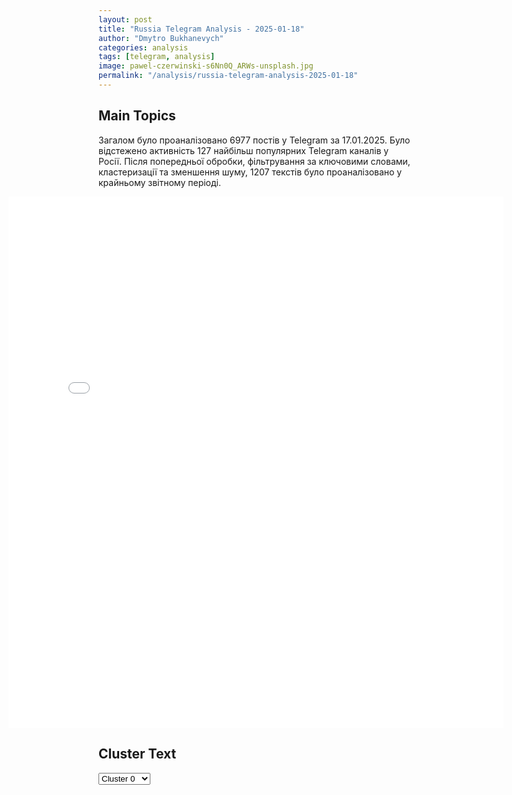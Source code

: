 ```yaml
---
layout: post
title: "Russia Telegram Analysis - 2025-01-18"
author: "Dmytro Bukhanevych"
categories: analysis
tags: [telegram, analysis]
image: pawel-czerwinski-s6Nn0Q_ARWs-unsplash.jpg
permalink: "/analysis/russia-telegram-analysis-2025-01-18"
---
```


<style>
    /* Adjusting iframe-container styles */
    .wide-iframe-container {
        width: calc(100% + 30vw);  /* Extending the width */
        margin-left: -15vw;       /* Negative margin to push to the left */
        overflow: hidden;         /* In case the iframe content spills over */
    }

    .wide-iframe-container iframe {
        width: 100%;  /* Making the iframe take the full width of its container */
        border: none; /* Removing any borders from the iframe */
    }

    /* Toggle mechanism */
    .hidden {
        display: none;
    }
    
    .show-content-target:checked + .show-content {
        display: block;
    }
</style>

<h2>Main Topics</h2>
<p>Загалом було проаналізовано 6977 постів у Telegram за 17.01.2025. Було відстежено активність 127 найбільш популярних Telegram каналів у Росії. Після попередньої обробки, фільтрування за ключовими словами, кластеризації та зменшення шуму, 1207 текстів було проаналізовано у крайньому звітному періоді.</p>
<!-- Embedding Main Plotly Visualization -->
<div class="wide-iframe-container">
    <iframe src="{{site.baseurl}}/visualizations/2025-01-18/fig_topics_time.html" height="850"></iframe>
</div>


<h2>Cluster Text</h2>

<!-- Dropdown to select a cluster -->
<select id="clusterSelector" onchange="displayClusterText()">
<option value="0">Cluster 0</option><option value="1">Cluster 1</option><option value="2">Cluster 2</option><option value="3">Cluster 3</option><option value="4">Cluster 4</option><option value="5">Cluster 5</option><option value="6">Cluster 6</option><option value="7">Cluster 7</option><option value="8">Cluster 8</option><option value="9">Cluster 9</option><option value="10">Cluster 10</option><option value="11">Cluster 11</option><option value="12">Cluster 12</option><option value="13">Cluster 13</option><option value="14">Cluster 14</option><option value="15">Cluster 15</option><option value="16">Cluster 16</option><option value="17">Cluster 17</option><option value="18">Cluster 18</option>
</select>

<!-- Display area for the selected cluster's text -->
<div id="clusterTextDisplay" class="hidden"></div>

<script type="text/javascript">
    var clusterDetails = {"0": "<b>Total Posts:</b> 116<br><b>Date:</b> 2025-01-17 02:52:45+00:00<br><b>Author:</b> tass_agency<br><b>Link:</b> https://t.me/s/tass_agency/296423<br><b>Subscribers:</b> 510927<br><b>Text:</b> \u0422\u0435\u043a\u0441\u0442: \u25b6\ufe0f \u0420\u0430\u0437\u0432\u0435\u0434\u0447\u0438\u043a\u0438 \u0441\u043e\u0435\u0434\u0438\u043d\u0435\u043d\u0438\u044f \u0441\u043f\u0435\u0446\u0438\u0430\u043b\u044c\u043d\u043e\u0433\u043e \u043d\u0430\u0437\u043d\u0430\u0447\u0435\u043d\u0438\u044f \u0433\u0440\u0443\u043f\u043f\u0438\u0440\u043e\u0432\u043a\u0438 \u0432\u043e\u0439\u0441\u043a \"\u0426\u0435\u043d\u0442\u0440\" \u0443\u0441\u0442\u0440\u043e\u0438\u043b\u0438 \u0437\u0430\u0441\u0430\u0434\u0443 \u0438 \u043f\u0440\u0438 \u043f\u043e\u043c\u043e\u0449\u0438 \u043a\u0440\u0443\u043f\u043d\u043e\u043a\u0430\u043b\u0438\u0431\u0435\u0440\u043d\u044b\u0445 \u043f\u0443\u043b\u0435\u043c\u0435\u0442\u043e\u0432 \u0443\u043d\u0438\u0447\u0442\u043e\u0436\u0438\u043b\u0438 \u0431\u0440\u043e\u043d\u0435\u0442\u0435\u0445\u043d\u0438\u043a\u0443 \u0412\u0421\u0423 \u0432 \u0440\u0430\u0439\u043e\u043d\u0435 \u0410\u0440\u0445\u0430\u043d\u0433\u0435\u043b\u044c\u0441\u043a\u043e\u0433\u043e \u043d\u0430 \u043a\u0440\u0430\u0441\u043d\u043e\u0430\u0440\u043c\u0435\u0439\u0441\u043a\u043e\u043c \u043d\u0430\u043f\u0440\u0430\u0432\u043b\u0435\u043d\u0438\u0438 \u0441\u043f\u0435\u0446\u0438\u0430\u043b\u044c\u043d\u043e\u0439 \u0432\u043e\u0435\u043d\u043d\u043e\u0439 \u043e\u043f\u0435\u0440\u0430\u0446\u0438\u0438. \u041e\u0431 \u044d\u0442\u043e\u043c \u0441\u043e\u043e\u0431\u0449\u0438\u043b\u0438 \u0432 \u041c\u041e \u0420\u0424.\u0412\u0438\u0434\u0435\u043e: \u041c\u0438\u043d\u043e\u0431\u043e\u0440\u043e\u043d\u044b \u0420\u0424/\u0422\u0410\u0421\u0421", "1": "<b>Total Posts:</b> 57<br><b>Date:</b> 2025-01-17 07:28:04+00:00<br><b>Author:</b> rvvoenkor<br><b>Link:</b> https://t.me/s/RVvoenkor/84614<br><b>Subscribers:</b> 1670835<br><b>Text:</b> \u0422\u0435\u043a\u0441\u0442: \u203c\ufe0f\ud83c\uddf7\ud83c\uddfa\ud83c\uddee\ud83c\uddf7\u041f\u0440\u0435\u0437\u0438\u0434\u0435\u043d\u0442 \u0418\u0440\u0430\u043d\u0430 \u043f\u0440\u0438\u0431\u044b\u043b \u0441 \u043e\u0444\u0438\u0446\u0438\u0430\u043b\u044c\u043d\u044b\u043c \u0432\u0438\u0437\u0438\u0442\u043e\u043c \u0432 \u041c\u043e\u0441\u043a\u0432\u0443\u25aa\ufe0f\u0412 \u041a\u0440\u0435\u043c\u043b\u0435 \u0441\u043e\u0441\u0442\u043e\u044f\u0442\u0441\u044f \u043f\u0435\u0440\u0435\u0433\u043e\u0432\u043e\u0440\u044b \u043c\u0435\u0436\u0434\u0443 \u0412\u043b\u0430\u0434\u0438\u043c\u0438\u0440\u043e\u043c \u041f\u0443\u0442\u0438\u043d\u044b\u043c \u0438 \u041c\u0430\u0441\u0443\u0434\u043e\u043c \u041f\u0435\u0437\u0435\u0448\u043a\u0438\u0430\u043d\u043e\u043c, \u043f\u043e \u0438\u0442\u043e\u0433\u0430\u043c \u043a\u043e\u0442\u043e\u0440\u044b\u0445 \u0431\u0443\u0434\u0435\u0442 \u043f\u043e\u0434\u043f\u0438\u0441\u0430\u043d \u0414\u043e\u0433\u043e\u0432\u043e\u0440 \u043e \u0432\u0441\u0435\u043e\u0431\u044a\u0435\u043c\u043b\u044e\u0449\u0435\u043c \u0441\u0442\u0440\u0430\u0442\u0435\u0433\u0438\u0447\u0435\u0441\u043a\u043e\u043c \u043f\u0430\u0440\u0442\u043d\u0435\u0440\u0441\u0442\u0432\u0435. \u25aa\ufe0f\u0413\u043b\u0430\u0432\u044b \u0434\u0432\u0443\u0445 \u0433\u043e\u0441\u0443\u0434\u0430\u0440\u0441\u0442\u0432 \u043e\u0431\u0441\u0443\u0434\u044f\u0442 \u0432\u0430\u0436\u043d\u044b\u0435 \u0432\u043e\u043f\u0440\u043e\u0441\u044b, \u043f\u0440\u0435\u0434\u0441\u0442\u0430\u0432\u043b\u044f\u044e\u0449\u0438\u0435 \u0432\u0437\u0430\u0438\u043c\u043d\u044b\u0439 \u0438\u043d\u0442\u0435\u0440\u0435\u0441, \u043a\u0430\u0441\u0430\u044e\u0449\u0438\u0435\u0441\u044f \u0433\u043b\u043e\u0431\u0430\u043b\u044c\u043d\u043e\u0439 \u0438 \u0440\u0435\u0433\u0438\u043e\u043d\u0430\u043b\u044c\u043d\u043e\u0439 \u043f\u043e\u0432\u0435\u0441\u0442\u043a\u0438 \u0434\u043d\u044f. \u25aa\ufe0f\u041f\u0440\u0435\u0437\u0438\u0434\u0435\u043d\u0442 \u0418\u0440\u0430\u043d\u0430 \u043f\u0440\u0438\u0431\u044b\u043b \u0432 \u041c\u043e\u0441\u043a\u0432\u0443 \u0434\u043b\u044f \u043f\u043e\u0434\u043f\u0438\u0441\u0430\u043d\u0438\u044f \u0434\u043e\u0433\u043e\u0432\u043e\u0440\u0430 \u043e \u0441\u0442\u0440\u0430\u0442\u0435\u0433\u0438\u0447\u0435\u0441\u043a\u043e\u043c \u043f\u0430\u0440\u0442\u043d\u0451\u0440\u0441\u0442\u0432\u0435 \u0420\u043e\u0441\u0441\u0438\u0438 \u0438 \u0418\u0440\u0430\u043d\u0430.\u2796\"\u0418\u0440\u0430\u043d \u0438 \u0420\u043e\u0441\u0441\u0438\u044f \u0441\u0431\u043b\u0438\u0436\u0430\u044e\u0442\u0441\u044f, \u043f\u043e\u0442\u043e\u043c\u0443 \u0447\u0442\u043e \u043e\u0431\u0435 \u0441\u0442\u0440\u0430\u043d\u044b \u043d\u0430\u0445\u043e\u0434\u044f\u0442\u0441\u044f \u043f\u043e\u0434 \u0443\u0434\u0430\u0440\u043e\u043c \u0417\u0430\u043f\u0430\u0434\u0430 \u0438 \u043f\u043e\u0434 \u0436\u0451\u0441\u0442\u043a\u0438\u043c\u0438 \u0441\u0430\u043d\u043a\u0446\u0438\u044f\u043c\u0438. \u0413\u043b\u0430\u0432\u043d\u0430\u044f \u0446\u0435\u043b\u044c \u0434\u043e\u0433\u043e\u0432\u043e\u0440\u0430 - \u0441\u043e\u0437\u0434\u0430\u0442\u044c \u0441\u043e\u0442\u0440\u0443\u0434\u043d\u0438\u0447\u0435\u0441\u0442\u0432\u043e \u0434\u0432\u0443\u0445 \u044d\u043a\u043e\u043d\u043e\u043c\u0438\u043a \u0432\u043d\u0435 \u0441\u0430\u043d\u043a\u0446\u0438\u0439. \u2796\u0415\u0441\u043b\u0438 \u0441\u043e\u0437\u0434\u0430\u0442\u044c \u043d\u0435\u0437\u0430\u0432\u0438\u0441\u0438\u043c\u044b\u0435 \u043e\u0442 \u0441\u0430\u043d\u043a\u0446\u0438\u0439 \u0441\u0442\u0440\u0443\u043a\u0442\u0443\u0440\u044b \u0442\u043e\u0440\u0433\u043e\u0432\u043b\u0438, \u0442\u043e \u043a \u043d\u0438\u043c \u0432 \u0431\u0443\u0434\u0443\u0449\u0435\u043c \u043c\u043e\u0433\u0443\u0442 \u043f\u0440\u0438\u0441\u043e\u0435\u0434\u0438\u043d\u044f\u0442\u044c\u0441\u044f \u0434\u0440\u0443\u0433\u0438\u0435 \u0441\u0442\u0440\u0430\u043d\u044b.\u2796\u0418\u043d\u0442\u0435\u0440\u0435\u0441 \u0420\u043e\u0441\u0441\u0438\u0438 - \u043f\u0440\u0438\u0432\u044f\u0437\u0430\u0442\u044c \u0418\u0440\u0430\u043d \u0441\u0442\u0440\u0430\u0442\u0435\u0433\u0438\u0447\u0435\u0441\u043a\u0438 \u0431\u043e\u043b\u0435\u0435\u00a0 \u0441\u0438\u0441\u0442\u0435\u043c\u043d\u043e.\u2796\u0418\u043d\u0442\u0435\u0440\u0435\u0441 \u0418\u0440\u0430\u043d\u0430 - \u043f\u0440\u0438\u0432\u044f\u0437\u0430\u0442\u044c \u0420\u043e\u0441\u0441\u0438\u044e \u0442\u0430\u043a\u0442\u0438\u0447\u0435\u0441\u043a\u0438, \u043f\u043e\u0442\u043e\u043c\u0443 \u0447\u0442\u043e \u043f\u0440\u0438\u0431\u043b\u0438\u0436\u0430\u0435\u0442\u0441\u044f \u043c\u043e\u043c\u0435\u043d\u0442, \u043a\u043e\u0433\u0434\u0430 \u0418\u0437\u0440\u0430\u0438\u043b\u044c \u0438 \u0432\u043e\u0437\u043c\u043e\u0436\u043d\u043e \u0438 \u0421\u0428\u0410 \u043d\u0430\u0447\u043d\u0443\u0442 \u0432\u043e\u0435\u043d\u043d\u0443\u044e \u043e\u043f\u0435\u0440\u0430\u0446\u0438\u044e \u043f\u0440\u043e\u0442\u0438\u0432 \u0418\u0440\u0430\u043d\u0430\", - \u043f\u0438\u0448\u0435\u0442 \u043f\u043e\u043b\u0438\u0442\u043e\u043b\u043e\u0433 \u0421\u0435\u0440\u0433\u0435\u0439 \u041c\u0430\u0440\u043a\u043e\u0432.t.me/RVvoenkor", "2": "<b>Total Posts:</b> 112<br><b>Date:</b> 2025-01-17 07:01:02+00:00<br><b>Author:</b> rvvoenkor<br><b>Link:</b> https://t.me/s/RVvoenkor/84613<br><b>Subscribers:</b> 1670835<br><b>Text:</b> \u0422\u0435\u043a\u0441\u0442: \u203c\ufe0f\ud83c\uddf7\ud83c\uddfa\ud83c\udff4\u200d\u2620\ufe0f \u041f\u0440\u0435\u0434\u0430\u0442\u0435\u043b\u044c \u0438\u0437 \u0421\u0435\u0432\u0430\u0441\u0442\u043e\u043f\u043e\u043b\u044f \u043f\u0435\u0440\u0435\u0441\u044b\u043b\u0430\u043b \u0432\u043e\u0435\u043d\u043d\u043e\u0439 \u0440\u0430\u0437\u0432\u0435\u0434\u043a\u0435 \u0423\u043a\u0440\u0430\u0438\u043d\u044b \u0434\u0430\u043d\u043d\u044b\u0435 \u043e \u0440\u0430\u0441\u043f\u043e\u043b\u043e\u0436\u0435\u043d\u0438\u0438 \u041f\u0412\u041e \u0438 \u0441\u0438\u043b \u0427\u0435\u0440\u043d\u043e\u043c\u043e\u0440\u0441\u043a\u043e\u0433\u043e \u0444\u043b\u043e\u0442\u0430\u25aa\ufe0f\u041f\u043e\u0434\u043e\u043d\u043e\u043a \u0441\u0430\u043c \u0432\u044b\u0448\u0435\u043b \u043d\u0430 \u043a\u043e\u043d\u0442\u0430\u043a\u0442 \u0441 \u0413\u0423\u0420 \u0438 \u043d\u0430\u0447\u0430\u043b \u0432\u044b\u043f\u043e\u043b\u043d\u044f\u0442\u044c \u0437\u0430\u0434\u0430\u043d\u0438\u044f \u0432\u0440\u0430\u0433\u0430, \u043f\u043b\u0430\u043d\u0438\u0440\u043e\u0432\u0430\u0432\u0448\u0435\u0433\u043e \u0438\u0441\u043f\u043e\u043b\u044c\u0437\u043e\u0432\u0430\u0442\u044c \u0441\u043e\u0431\u0440\u0430\u043d\u043d\u0443\u044e \u0438\u043c \u0438\u043d\u0444\u043e\u0440\u043c\u0430\u0446\u0438\u044e \u0434\u043b\u044f \u0443\u0434\u0430\u0440\u043e\u0432 \u043f\u043e \u0440\u043e\u0441\u0441\u0438\u0439\u0441\u043a\u0438\u043c \u0432\u043e\u0435\u043d\u043d\u044b\u043c \u043e\u0431\u044a\u0435\u043a\u0442\u0430\u043c. \u25aa\ufe0f\u0412\u0441\u043a\u043e\u0440\u0435 \u043f\u0440\u0435\u0434\u0430\u0442\u0435\u043b\u044c \u0431\u044b\u043b \u0440\u0430\u0437\u043e\u0431\u043b\u0430\u0447\u0451\u043d \u0438 \u0441\u0445\u0432\u0430\u0447\u0435\u043d \u043e\u043f\u0435\u0440\u0430\u0442\u0438\u0432\u043d\u0438\u043a\u0430\u043c\u0438 \u0424\u0421\u0411.\u25aa\ufe0f \u0417\u0430\u0432\u0435\u0434\u0435\u043d\u043e \u0443\u0433\u043e\u043b\u043e\u0432\u043d\u043e\u0435 \u0434\u0435\u043b\u043e \u043e \u0433\u043e\u0441\u0438\u0437\u043c\u0435\u043d\u0435, \u0435\u043c\u0443 \u0433\u0440\u043e\u0437\u0438\u0442 \u0432\u043f\u043b\u043e\u0442\u044c \u0434\u043e \u043f\u043e\u0436\u0438\u0437\u043d\u0435\u043d\u043d\u043e\u0433\u043e \u0437\u0430\u043a\u043b\u044e\u0447\u0435\u043d\u0438\u044f.t.me/RVvoenkor", "3": "<b>Total Posts:</b> 99<br><b>Date:</b> 2025-01-17 19:21:02+00:00<br><b>Author:</b> radarrussiia<br><b>Link:</b> https://t.me/s/radarrussiia/17635<br><b>Subscribers:</b> 656081<br><b>Text:</b> \u0422\u0435\u043a\u0441\u0442: \u0411\u0435\u043b\u0433\u043e\u0440\u043e\u0434\u0441\u043a\u0430\u044f \u043e\u0431\u043b\u0430\u0441\u0442\u044c - \u0412\u043d\u0438\u043c\u0430\u043d\u0438\u0435 \u043f\u043e \u0411\u041f\u041b\u0410.\u2757\ufe0f\u0420\u0430\u0434\u0430\u0440 \u043f\u043e \u0432\u0441\u0435\u0439 \u0420\u043e\u0441\u0441\u0438\u0438 - @radarrussiia", "4": "<b>Total Posts:</b> 65<br><b>Date:</b> 2025-01-17 11:40:10+00:00<br><b>Author:</b> dva_majors<br><b>Link:</b> https://t.me/s/dva_majors/62615<br><b>Subscribers:</b> 1217181<br><b>Text:</b> \u0422\u0435\u043a\u0441\u0442: \u041a\u0443\u0440\u0441\u043a\u0430\u044f \u043e\u0431\u043b\u0430\u0441\u0442\u044c, \u041c\u0438\u043d\u043e\u0431\u043e\u0440\u043e\u043d\u044b \u0420\u043e\u0441\u0441\u0438\u0438:\"\u041d\u0430\u0441\u0442\u0443\u043f\u043b\u0435\u043d\u0438\u0435 \u0440\u043e\u0441\u0441\u0438\u0439\u0441\u043a\u0438\u0445 \u0432\u043e\u0439\u0441\u043a \u0438\u0434\u0435\u0442 \u043d\u0430 \u0432\u0441\u0435\u0445 \u043d\u0430\u043f\u0440\u0430\u0432\u043b\u0435\u043d\u0438\u044f\u0445. \u041f\u0440\u043e\u0442\u0438\u0432\u043d\u0438\u043a \u043d\u0435\u0441\u0435\u0442 \u0437\u043d\u0430\u0447\u0438\u0442\u0435\u043b\u044c\u043d\u044b\u0435 \u043f\u043e\u0442\u0435\u0440\u0438 \u0438 \u043e\u0442\u0441\u0442\u0443\u043f\u0430\u0435\u0442 \u0441 \u0437\u0430\u043d\u044f\u0442\u044b\u0445 \u0442\u0435\u0440\u0440\u0438\u0442\u043e\u0440\u0438\u0439, \u043d\u0435\u0441\u043c\u043e\u0442\u0440\u044f \u043d\u0430 \u043f\u0435\u0440\u0435\u0431\u0440\u043e\u0441\u043a\u0443 \u0438\u043c \u0434\u043e\u043f\u043e\u043b\u043d\u0438\u0442\u0435\u043b\u044c\u043d\u044b\u0445 \u0440\u0435\u0437\u0435\u0440\u0432\u043e\u0432.\u25ab\ufe0f \u041e\u0441\u0432\u043e\u0431\u043e\u0436\u0434\u0435\u043d\u044b 63,2% (801 \u043a\u0432. \u043a\u043c) \u043e\u0442 \u0438\u0437\u043d\u0430\u0447\u0430\u043b\u044c\u043d\u043e \u0437\u0430\u043d\u044f\u0442\u043e\u0439 \u043f\u0440\u043e\u0442\u0438\u0432\u043d\u0438\u043a\u043e\u043c \u0442\u0435\u0440\u0440\u0438\u0442\u043e\u0440\u0438\u0438 \u041a\u0443\u0440\u0441\u043a\u043e\u0439 \u043e\u0431\u043b\u0430\u0441\u0442\u0438 (1268 \u043a\u0432. \u043a\u043c).\u25ab\ufe0f \u0417\u0430 \u0434\u0432\u0435 \u043d\u0435\u0434\u0435\u043b\u0438 \u044f\u043d\u0432\u0430\u0440\u044f \u0432 \u0445\u043e\u0434\u0435 \u043d\u0430\u0441\u0442\u0443\u043f\u0430\u0442\u0435\u043b\u044c\u043d\u044b\u0445 \u0434\u0435\u0439\u0441\u0442\u0432\u0438\u0439 \u043f\u043e\u0434\u0440\u0430\u0437\u0434\u0435\u043b\u0435\u043d\u0438\u044f\u043c\u0438 \u0433\u0440\u0443\u043f\u043f\u0438\u0440\u043e\u0432\u043a\u0438 \u0432\u043e\u0439\u0441\u043a \u00ab\u0421\u0435\u0432\u0435\u0440\u00bb \u043e\u0441\u0432\u043e\u0431\u043e\u0436\u0434\u0435\u043d\u044b \u0447\u0435\u0442\u044b\u0440\u0435 \u043d\u0430\u0441\u0435\u043b\u0435\u043d\u043d\u044b\u0445 \u043f\u0443\u043d\u043a\u0442\u0430 \u2013 \u0410\u043b\u0435\u043a\u0441\u0430\u043d\u0434\u0440\u0438\u044f, \u041b\u0435\u043e\u043d\u0438\u0434\u043e\u0432\u043e, \u0420\u0443\u0441\u0441\u043a\u043e\u0435 \u041f\u043e\u0440\u0435\u0447\u043d\u043e\u0435 \u0438 \u041a\u0440\u0443\u0433\u043b\u0435\u043d\u044c\u043a\u043e\u0435.\u25ab\ufe0f \u041f\u0440\u0438 \u0438\u0445 \u043e\u0441\u0432\u043e\u0431\u043e\u0436\u0434\u0435\u043d\u0438\u0438 \u043e\u0442\u043b\u0438\u0447\u0438\u043b\u0438\u0441\u044c \u0432\u043e\u0438\u043d\u0441\u043a\u0438\u0435 \u0447\u0430\u0441\u0442\u0438 \u0438 \u043f\u043e\u0434\u0440\u0430\u0437\u0434\u0435\u043b\u0435\u043d\u0438\u044f 7-\u0439 \u0433\u0432\u0430\u0440\u0434\u0435\u0439\u0441\u043a\u043e\u0439\u00a0\u0434\u0435\u0441\u0430\u043d\u0442\u043d\u043e-\u0448\u0442\u0443\u0440\u043c\u043e\u0432\u043e\u0439 \u0434\u0438\u0432\u0438\u0437\u0438\u0438 \u0412\u0414\u0412, 76-\u0439 \u0433\u0432\u0430\u0440\u0434\u0435\u0439\u0441\u043a\u043e\u0439\u00a0\u0434\u0435\u0441\u0430\u043d\u0442\u043d\u043e-\u0448\u0442\u0443\u0440\u043c\u043e\u0432\u043e\u0439 \u0434\u0438\u0432\u0438\u0437\u0438\u0438 \u0412\u0414\u0412, 83-\u0439 \u043e\u0442\u0434\u0435\u043b\u044c\u043d\u043e\u0439 \u0433\u0432\u0430\u0440\u0434\u0435\u0439\u0441\u043a\u043e\u0439 \u0434\u0435\u0441\u0430\u043d\u0442\u043d\u043e-\u0448\u0442\u0443\u0440\u043c\u043e\u0432\u043e\u0439 \u0431\u0440\u0438\u0433\u0430\u0434\u044b \u0412\u0414\u0412, 155-\u0439 \u043e\u0442\u0434\u0435\u043b\u044c\u043d\u043e\u0439 \u0433\u0432\u0430\u0440\u0434\u0435\u0439\u0441\u043a\u043e\u0439 \u0431\u0440\u0438\u0433\u0430\u0434\u044b \u043c\u043e\u0440\u0441\u043a\u043e\u0439 \u043f\u0435\u0445\u043e\u0442\u044b \u0422\u0438\u0445\u043e\u043e\u043a\u0435\u0430\u043d\u0441\u043a\u043e\u0433\u043e \u0424\u043b\u043e\u0442\u0430, 810-\u0439 \u043e\u0442\u0434\u0435\u043b\u044c\u043d\u043e\u0439 \u0433\u0432\u0430\u0440\u0434\u0435\u0439\u0441\u043a\u043e\u0439 \u0431\u0440\u0438\u0433\u0430\u0434\u044b \u043c\u043e\u0440\u0441\u043a\u043e\u0439 \u043f\u0435\u0445\u043e\u0442\u044b \u0427\u0435\u0440\u043d\u043e\u043c\u043e\u0440\u0441\u043a\u043e\u0433\u043e \u0424\u043b\u043e\u0442\u0430, \u0430 \u0442\u0430\u043a\u0436\u0435 1427 \u043c\u043e\u0442\u043e\u0441\u0442\u0440\u0435\u043b\u043a\u043e\u0432\u043e\u0433\u043e \u043f\u043e\u043b\u043a\u0430.\u041a\u0440\u043e\u043c\u0435 \u0442\u043e\u0433\u043e, \u0431\u044b\u043b\u0430 \u043e\u0442\u0440\u0430\u0436\u0435\u043d\u0430 \u043a\u043e\u043d\u0442\u0440\u0430\u0442\u0430\u043a\u0430 \u0412\u0421\u0423 \u0432 \u043d\u0430\u043f\u0440\u0430\u0432\u043b\u0435\u043d\u0438\u0438 \u0445\u0443\u0442\u043e\u0440\u0430 \u0411\u0435\u0440\u0434\u0438\u043d, \u043a\u043e\u0442\u043e\u0440\u0443\u044e \u043f\u0440\u043e\u0442\u0438\u0432\u043d\u0438\u043a \u043f\u0440\u0435\u0434\u043f\u0440\u0438\u043d\u044f\u043b \u0441 \u0446\u0435\u043b\u044c\u044e \u043e\u0441\u0442\u0430\u043d\u043e\u0432\u0438\u0442\u044c \u043d\u0430\u0441\u0442\u0443\u043f\u043b\u0435\u043d\u0438\u0435 \u0440\u043e\u0441\u0441\u0438\u0439\u0441\u043a\u0438\u0445 \u0432\u043e\u0439\u0441\u043a \u043d\u0430 \u043a\u0443\u0440\u0441\u043a\u043e\u043c \u043d\u0430\u043f\u0440\u0430\u0432\u043b\u0435\u043d\u0438\u0438 \u0438 \u0432\u044b\u0440\u0432\u0430\u0442\u044c\u0441\u044f \u0438\u0437 \u0437\u043e\u043d\u044b \u0431\u043b\u043e\u043a\u0438\u0440\u043e\u0432\u0430\u043d\u0438\u044f. \u25ab\ufe0f \u0421\u043e\u0432\u043c\u0435\u0441\u0442\u043d\u044b\u043c\u0438 \u0434\u0435\u0439\u0441\u0442\u0432\u0438\u044f\u043c\u0438 \u043f\u043e\u0434\u0440\u0430\u0437\u0434\u0435\u043b\u0435\u043d\u0438\u0439 \u00ab\u0410\u0445\u043c\u0430\u0442\u00bb 42-\u0439 \u0433\u0432\u0430\u0440\u0434\u0435\u0439\u0441\u043a\u043e\u0439 \u043c\u043e\u0442\u043e\u0441\u0442\u0440\u0435\u043b\u043a\u043e\u0432\u043e\u0439 \u0434\u0438\u0432\u0438\u0437\u0438\u0438 \u0438 106-\u0439 \u0433\u0432\u0430\u0440\u0434\u0435\u0439\u0441\u043a\u043e\u0439 \u0432\u043e\u0437\u0434\u0443\u0448\u043d\u043e-\u0434\u0435\u0441\u0430\u043d\u0442\u043d\u043e\u0439 \u0434\u0438\u0432\u0438\u0437\u0438\u0438 \u0412\u0414\u0412 \u043f\u0440\u043e\u0442\u0438\u0432\u043d\u0438\u043a\u0443 \u0431\u044b\u043b\u0438 \u043d\u0430\u043d\u0435\u0441\u0435\u043d\u044b \u0437\u043d\u0430\u0447\u0438\u0442\u0435\u043b\u044c\u043d\u044b\u0435 \u043f\u043e\u0442\u0435\u0440\u0438, \u043f\u043e\u0441\u043b\u0435 \u0447\u0435\u0433\u043e \u043e\u043d \u043e\u0442\u043a\u0430\u0437\u0430\u043b\u0441\u044f \u043e\u0442 \u0434\u0430\u043b\u044c\u043d\u0435\u0439\u0448\u0438\u0445 \u0434\u0435\u0439\u0441\u0442\u0432\u0438\u0439 \u043d\u0430 \u044d\u0442\u043e\u043c \u043d\u0430\u043f\u0440\u0430\u0432\u043b\u0435\u043d\u0438\u0438 \u0438 \u0431\u044b\u043b \u043e\u0442\u0431\u0440\u043e\u0448\u0435\u043d \u043d\u0430 \u0438\u0441\u0445\u043e\u0434\u043d\u044b\u0435 \u043f\u043e\u0437\u0438\u0446\u0438\u0438.\u25ab\ufe0f \u041f\u043e\u0442\u0435\u0440\u0438 \u0412\u0421\u0423 \u043d\u0430 \u041a\u0443\u0440\u0441\u043a\u043e\u043c \u043d\u0430\u043f\u0440\u0430\u0432\u043b\u0435\u043d\u0438\u0438 \u0432 \u044f\u043d\u0432\u0430\u0440\u0435 \u0441\u043e\u0441\u0442\u0430\u0432\u0438\u043b\u0438 \u0431\u043e\u043b\u0435\u0435 5,6 \u0442\u044b\u0441. \u0447\u0435\u043b\u043e\u0432\u0435\u043a \u0438 \u0441\u0432\u044b\u0448\u0435 570 \u0435\u0434. \u0432\u043e\u0435\u043d\u043d\u043e\u0439 \u0442\u0435\u0445\u043d\u0438\u043a\u0438, \u0432 \u0442\u043e\u043c \u0447\u0438\u0441\u043b\u0435 40 \u0442\u0430\u043d\u043a\u043e\u0432, 213 \u0411\u041c\u041f \u0438 \u0434\u0440\u0443\u0433\u0438\u0445 \u0431\u0440\u043e\u043d\u0435\u043c\u0430\u0448\u0438\u043d, 91 \u0430\u0440\u0442\u0438\u043b\u043b\u0435\u0440\u0438\u0439\u0441\u043a\u043e\u0435 \u043e\u0440\u0443\u0434\u0438\u0435 \u0438 \u043c\u0438\u043d\u043e\u043c\u0435\u0442, \u0431\u043e\u043b\u0435\u0435 210 \u0430\u0432\u0442\u043e\u043c\u043e\u0431\u0438\u043b\u0435\u0439.\"\u2728\u041c\u0443\u0436\u0435\u0441\u0442\u0432\u043e \u0438 \u0433\u0435\u0440\u043e\u0438\u0437\u043c \u043d\u0430\u0448\u0438\u0445 \u0432\u043e\u0438\u043d\u043e\u0432 \u043d\u0435 \u0432\u044b\u0437\u044b\u0432\u0430\u0435\u0442 \u0441\u043e\u043c\u043d\u0435\u043d\u0438\u0439. \u0422\u0435\u043c \u043d\u0435 \u043c\u0435\u043d\u0435\u0435, \u041d\u0413\u0428 \u0432 \u0430\u0432\u0433\u0443\u0441\u0442\u0435 2024 \u0433\u043e\u0434\u0430 \u0432\u0441\u0451 \u0436\u0435 \u043f\u043e\u0441\u043f\u0435\u0448\u0438\u043b \u0441 \u043e\u0446\u0435\u043d\u043a\u0430\u043c\u0438 \u0441\u0440\u043e\u043a\u043e\u0432 \u0432\u044b\u0434\u0432\u043e\u0440\u0435\u043d\u0438\u044f \u043f\u0440\u043e\u0442\u0438\u0432\u043d\u0438\u043a\u0430 \u0437\u0430 \u043f\u0440\u0435\u0434\u0435\u043b\u044b \u0440\u0435\u0433\u0438\u043e\u043d\u0430, \u043d\u0430\u0432\u0435\u0440\u043d\u043e\u0435, \u0435\u043c\u0443 \u0442\u0430\u043a \u043a\u043e\u043c\u0430\u043d\u0434\u043e\u0432\u0430\u043d\u0438\u0435 \u0433\u0440\u0443\u043f\u043f\u0438\u0440\u043e\u0432\u043a\u0438 \u0434\u043e\u043b\u043e\u0436\u0438\u043b\u043e \u0442\u043e\u0433\u0434\u0430.\u0412\u0421\u0423 \u0432\u0441\u0435\u043c\u0438 \u0441\u0438\u043b\u0430\u043c\u0438 \u0434\u0435\u0440\u0436\u0430\u0442\u0441\u044f \u0432 \u0440\u0435\u0433\u0438\u043e\u043d\u0435, \u043f\u043e\u0441\u0442\u043e\u044f\u043d\u043d\u043e \u043f\u0435\u0440\u0435\u0431\u0440\u0430\u0441\u044b\u0432\u0430\u044f \u0440\u0435\u0437\u0435\u0440\u0432\u044b \u0434\u0430\u0436\u0435 \u0432 \u0443\u0449\u0435\u0440\u0431 \u0434\u0440\u0443\u0433\u0438\u043c \u0443\u0447\u0430\u0441\u0442\u043a\u0430\u043c \u0444\u0440\u043e\u043d\u0442\u0430. \u041f\u043e\u0442\u043e\u043c\u0443 \u0447\u0442\u043e \u0435\u0441\u043b\u0438 \u043e\u043d\u0438 \u043e\u0442\u043e\u0439\u0434\u0443\u0442 \u043d\u0430 \u0433\u0440\u0430\u043d\u0438\u0446\u044b \u0421\u0443\u043c\u0441\u043a\u043e\u0439 \u043e\u0431\u043b\u0430\u0441\u0442\u0438, \u0410\u0440\u043c\u0438\u044f \u0420\u043e\u0441\u0441\u0438\u0438 \u0432\u043e\u0439\u0434\u0435\u0442 \u0442\u0443\u0434\u0430 \u043d\u0430 \u043f\u043b\u0435\u0447\u0430\u0445 \u043e\u0442\u0441\u0442\u0443\u043f\u0430\u044e\u0449\u0438\u0445 \u0412\u0421\u0423. \u041f\u043b\u044e\u0441 \u041a\u0438\u0435\u0432 \u0440\u0430\u0441\u0446\u0435\u043d\u0438\u0432\u0430\u0435\u0442 \u0443\u0434\u0435\u0440\u0436\u0430\u043d\u0438\u0435 \u0447\u0430\u0441\u0442\u0438 \u041a\u0443\u0440\u0441\u043a\u043e\u0439 \u043e\u0431\u043b\u0430\u0441\u0442\u0438 \u043a\u0430\u043a \u043f\u0440\u0435\u0434\u043c\u0435\u0442 \u043f\u043e\u043b\u0438\u0442\u0438\u0447\u0435\u0441\u043a\u043e\u0433\u043e \u0442\u043e\u0440\u0433\u0430.\u0414\u0432\u0430 \u043c\u0430\u0439\u043e\u0440\u0430", "5": "<b>Total Posts:</b> 24<br><b>Date:</b> 2025-01-17 06:34:05+00:00<br><b>Author:</b> slavaded1337<br><b>Link:</b> https://t.me/s/slavaded1337/68102<br><b>Subscribers:</b> 535211<br><b>Text:</b> \u0422\u0435\u043a\u0441\u0442: \u0412\u0438\u0434\u0435\u043e \u0437\u0440\u0435\u043b\u0438\u0449\u043d\u043e\u0433\u043e \u0432\u0437\u0440\u044b\u0432\u0430 \u043a\u043e\u0441\u043c\u0438\u0447\u0435\u0441\u043a\u043e\u0433\u043e \u043a\u043e\u0440\u0430\u0431\u043b\u044f Starship \u0432\u043e \u0432\u0440\u0435\u043c\u044f \u043f\u043e\u0441\u043b\u0435\u0434\u043d\u0435\u0433\u043e \u0438\u0441\u043f\u044b\u0442\u0430\u0442\u0435\u043b\u044c\u043d\u043e\u0433\u043e \u043f\u043e\u043b\u0435\u0442\u0430\u041a\u043e\u0440\u0430\u0431\u043b\u044c \u043a\u043e\u043c\u043f\u0430\u043d\u0438\u0438 SpaceX \u043f\u043e\u0442\u0435\u0440\u043f\u0435\u043b \u043d\u0435\u0443\u0434\u0430\u0447\u0443 \u043f\u0440\u0438 \u0432\u043e\u0437\u0432\u0440\u0430\u0449\u0435\u043d\u0438\u0438 \u0432 \u0430\u0442\u043c\u043e\u0441\u0444\u0435\u0440\u0443 \u0417\u0435\u043c\u043b\u0438 Starship \u0438 \u0431\u0443\u043a\u0432\u0430\u043b\u044c\u043d\u043e \u0440\u0430\u0437\u0432\u0430\u043b\u0438\u043b\u0441\u044f \u0432 \u0432\u043e\u0437\u0434\u0443\u0445\u0435. \u0417\u0430\u043f\u0443\u0441\u043a \u043f\u0440\u043e\u0448\u0435\u043b \u0441 \u043a\u043e\u0441\u043c\u043e\u0434\u0440\u043e\u043c\u0430 \u0421\u0442\u0430\u0440\u0431\u0435\u0439\u0441.\u0418\u0437\u0432\u0435\u0441\u0442\u043d\u043e, \u0447\u0442\u043e \u0443\u0441\u043f\u0435\u0448\u043d\u043e \u0432\u0435\u0440\u043d\u0443\u043b\u0430\u0441\u044c \u043d\u0430 \u043f\u043e\u043b\u0438\u0433\u043e\u043d \u0442\u043e\u043b\u044c\u043a\u043e \u043f\u0435\u0440\u0432\u0430\u044f \u0441\u0442\u0443\u043f\u0435\u043d\u044c \u043a\u043e\u0441\u043c\u0438\u0447\u0435\u0441\u043a\u043e\u0439 \u0440\u0430\u043a\u0435\u0442\u044b, \u0434\u0440\u0443\u0433\u0438\u0435 \u0441\u0433\u043e\u0440\u0435\u043b\u0438 \u0432 \u0430\u0442\u043c\u043e\u0441\u0444\u0435\u0440\u0435 \u0438 \u043f\u0430\u0434\u0430\u043b\u0438 \u0432 \u043d\u0430\u043f\u0440\u0430\u0432\u043b\u0435\u043d\u0438\u0438 \u043c\u043e\u0440\u044f. \u0412 \u043a\u043e\u043c\u043f\u0430\u043d\u0438\u0438 \u0437\u0430\u044f\u0432\u0438\u043b\u0438, \u0447\u0442\u043e \u0432\u0441\u0435\u043c\u0443 \u0432\u0438\u043d\u043e\u0439 \u0441\u0442\u0430\u043b\u0430 \u0443\u0442\u0435\u0447\u043a\u0430 \u0442\u043e\u043f\u043b\u0438\u0432\u0430 \u0438 \u043e\u0442\u043a\u0430\u0437 \u0434\u0432\u0438\u0433\u0430\u0442\u0435\u043b\u0435\u0439.\u0414\u044f\u0434\u044f \u0421\u043b\u0430\u0432\u0430. \u041f\u043e\u0434\u043f\u0438\u0441\u0430\u0442\u044c\u0441\u044f.", "6": "<b>Total Posts:</b> 23<br><b>Date:</b> 2025-01-17 15:10:14+00:00<br><b>Author:</b> ukr_2025_ru<br><b>Link:</b> https://t.me/s/ukr_2025_ru/231166<br><b>Subscribers:</b> 481577<br><b>Text:</b> \u0422\u0435\u043a\u0441\u0442: \ud83c\uddfa\ud83c\uddf8 \ud83c\uddfa\ud83c\udde6 \u0421\u0428\u0410 \u0432\u0442\u0430\u0439\u043d\u0435 \u0438\u043d\u0432\u0435\u0441\u0442\u0438\u0440\u043e\u0432\u0430\u043b\u0438 \u0432 \u0440\u0430\u0437\u0432\u0438\u0442\u0438\u0435 \u043f\u0440\u043e\u0438\u0437\u0432\u043e\u0434\u0441\u0442\u0432\u0430 \u0411\u041f\u041b\u0410 \u043d\u0430 \u0423\u043a\u0440\u0430\u0438\u043d\u0435\u0410\u0434\u043c\u0438\u043d\u0438\u0441\u0442\u0440\u0430\u0446\u0438\u044f \u0411\u0430\u0439\u0434\u0435\u043d\u0430 \u0441\u0434\u0435\u043b\u0430\u043b\u0430 \u0437\u043d\u0430\u0447\u0438\u0442\u0435\u043b\u044c\u043d\u044b\u0435 \u0432\u043b\u043e\u0436\u0435\u043d\u0438\u044f, \u043a\u043e\u0442\u043e\u0440\u044b\u0435 \u043f\u043e\u0437\u0432\u043e\u043b\u0438\u043b\u0438 \u0423\u043a\u0440\u0430\u0438\u043d\u0435 \u043d\u0430\u0447\u0430\u0442\u044c \u0438 \u0440\u0430\u0441\u0448\u0438\u0440\u0438\u0442\u044c \u0432\u044b\u043f\u0443\u0441\u043a \u0434\u0440\u043e\u043d\u043e\u0432, \u0432\u043d\u0435\u0434\u0440\u0438\u0442\u044c \"\u0440\u0435\u0432\u043e\u043b\u044e\u0446\u0438\u043e\u043d\u043d\u044b\u0435 \u043c\u0435\u0442\u043e\u0434\u044b \u0432\u0435\u0434\u0435\u043d\u0438\u044f \u0432\u043e\u0439\u043d\", \u043f\u0438\u0448\u0435\u0442 \u0438\u0437\u0434\u0430\u043d\u0438\u0435 \u0441\u043e \u0441\u0441\u044b\u043b\u043a\u043e\u0439 \u043d\u0430 \u043f\u0440\u0435\u0434\u0441\u0442\u0430\u0432\u0438\u0442\u0435\u043b\u0435\u0439 \u0430\u043c\u0435\u0440\u0438\u043a\u0430\u043d\u0441\u043a\u043e\u0439 \u0432\u043b\u0430\u0441\u0442\u0438.\u0421\u0435\u043a\u0440\u0435\u0442\u043d\u0430\u044f \u043f\u043e\u043c\u043e\u0449\u044c \u0432\u043a\u043b\u044e\u0447\u0430\u043b\u0430 \u0432 \u0442\u043e\u043c \u0447\u0438\u0441\u043b\u0435 \u043e\u0442\u043f\u0440\u0430\u0432\u043a\u0443 \u0441\u043e\u0442\u0440\u0443\u0434\u043d\u0438\u043a\u043e\u0432 \u0430\u043c\u0435\u0440\u0438\u043a\u0430\u043d\u0441\u043a\u043e\u0439 \u0440\u0430\u0437\u0432\u0435\u0434\u043a\u0438, \u043a\u043e\u0442\u043e\u0440\u044b\u0435 \u0441\u043e\u0434\u0435\u0439\u0441\u0442\u0432\u043e\u0432\u0430\u043b\u0438 \u0432 \u0440\u0430\u0437\u0440\u0430\u0431\u043e\u0442\u043a\u0435 \u043f\u0440\u043e\u0433\u0440\u0430\u043c\u043c \u043f\u043e \u0411\u041f\u041b\u0410.\u041e\u0442\u043c\u0435\u0447\u0430\u0435\u0442\u0441\u044f, \u0447\u0442\u043e \u0432 \u043a\u043e\u043d\u0446\u0435 \u0441\u0435\u043d\u0442\u044f\u0431\u0440\u044f 2024 \u0433\u043e\u0434\u0430 \u0421\u0428\u0410 \u043d\u0430\u043f\u0440\u0430\u0432\u0438\u043b\u0438 \u043d\u0430 \u0423\u043a\u0440\u0430\u0438\u043d\u0443 \u0442\u0440\u0430\u043d\u0448 \u0432 \u0440\u0430\u0437\u043c\u0435\u0440\u0435 $1,5 \u043c\u043b\u0440\u0434 \u043d\u0430 \u043f\u043e\u0434\u0434\u0435\u0440\u0436\u043a\u0443 \u043f\u0440\u043e\u0438\u0437\u0432\u043e\u0434\u0441\u0442\u0432\u0430 \u0411\u041f\u041b\u0410.\u0418 \u043a\u043e\u0440\u043e\u0442\u043a\u043e \u043e \u0434\u0440\u0443\u0433\u0438\u0445 \u043d\u043e\u0432\u043e\u0441\u0442\u044f\u0445 \u043a \u044d\u0442\u043e\u043c\u0443 \u0447\u0430\u0441\u0443:\ud83d\udfe6 \u041f\u043e\u043b\u0438\u0446\u0438\u044f \u0423\u043a\u0440\u0430\u0438\u043d\u044b \u043f\u0440\u043e\u0432\u043e\u0434\u0438\u0442 \u0440\u0435\u0439\u0434\u044b \u043f\u043e \u0444\u0430\u043a\u0442\u0443 \u0443\u043a\u043b\u043e\u043d\u0435\u043d\u0438\u044f \u043e\u0442 \u043f\u0440\u0438\u0437\u044b\u0432\u0430, \u0441\u043e\u043e\u0431\u0449\u0430\u0435\u0442 AFP. \u041f\u0440\u043e\u0432\u043e\u0434\u0438\u0442\u0441\u044f 200 \u043e\u0431\u044b\u0441\u043a\u043e\u0432 \u043f\u043e \u0432\u0441\u0435\u0439 \u0441\u0442\u0440\u0430\u043d\u0435 \u0432 \u0440\u0430\u043c\u043a\u0430\u0445 \u043f\u0440\u043e\u0434\u043e\u043b\u0436\u0430\u044e\u0449\u0435\u0433\u043e\u0441\u044f \u0440\u0430\u0441\u0441\u043b\u0435\u0434\u043e\u0432\u0430\u043d\u0438\u044f \u043d\u0435\u0437\u0430\u043a\u043e\u043d\u043d\u043e\u0433\u043e \u0432\u044b\u0435\u0437\u0434\u0430 \u0438\u0437 \u0441\u0442\u0440\u0430\u043d\u044b \u043c\u0443\u0436\u0447\u0438\u043d \u043f\u0440\u0438\u0437\u044b\u0432\u043d\u043e\u0433\u043e \u0432\u043e\u0437\u0440\u0430\u0441\u0442\u0430;\ud83d\udfe6 \u041c\u0438\u043d\u0438\u0441\u0442\u0440 \u043e\u0431\u043e\u0440\u043e\u043d\u044b \u041b\u0430\u0442\u0432\u0438\u0438 \u0410\u043d\u0434\u0440\u0438\u0441 \u0421\u043f\u0440\u0443\u0434\u0441 \u0437\u0430\u044f\u0432\u0438\u043b, \u0447\u0442\u043e \u043f\u043e\u043a\u0430 \u0440\u0430\u043d\u043e \u043e\u0431\u0441\u0443\u0436\u0434\u0430\u0442\u044c \u043e\u0442\u043f\u0440\u0430\u0432\u043a\u0443 \u0432\u043e\u0435\u043d\u043d\u043e\u0441\u043b\u0443\u0436\u0430\u0449\u0438\u0445 \u0431\u0430\u043b\u0442\u0438\u0439\u0441\u043a\u043e\u0439 \u0440\u0435\u0441\u043f\u0443\u0431\u043b\u0438\u043a\u0438 \u0434\u043b\u044f \u0443\u0447\u0430\u0441\u0442\u0438\u044f \u0432 \u0432\u043e\u0437\u043c\u043e\u0436\u043d\u043e\u0439 \u043c\u0438\u0440\u043e\u0442\u0432\u043e\u0440\u0447\u0435\u0441\u043a\u043e\u0439 \u043c\u0438\u0441\u0441\u0438\u0438 \u043d\u0430 \u0423\u043a\u0440\u0430\u0438\u043d\u0435;\ud83d\udfe6 \u0412\u0435\u043b\u0438\u043a\u043e\u0431\u0440\u0438\u0442\u0430\u043d\u0438\u044f \u0432 \u0440\u0430\u043c\u043a\u0430\u0445 \u0441\u043e\u0433\u043b\u0430\u0448\u0435\u043d\u0438\u044f \u0441 \u041a\u0438\u0435\u0432\u043e\u043c \u0431\u0443\u0434\u0435\u0442 \u043e\u0442\u043f\u0440\u0430\u0432\u043b\u044f\u0442\u044c \u043d\u0430 \u0423\u043a\u0440\u0430\u0438\u043d\u0443 \u0431\u0440\u0438\u0442\u0430\u043d\u0441\u043a\u0438\u0445 \u043a\u0443\u0440\u0441\u0430\u043d\u0442\u043e\u0432 \u0434\u043b\u044f \u043f\u0435\u0440\u0435\u043d\u0438\u043c\u0430\u043d\u0438\u044f \u043e\u043f\u044b\u0442\u0430 \u0412\u0421\u0423, \u0430 \u0442\u0430\u043a\u0436\u0435 \u043d\u0430\u043c\u0435\u0440\u0435\u043d\u0430 \u043e\u0431\u0443\u0447\u0430\u0442\u044c \u0443\u043a\u0440\u0430\u0438\u043d\u0441\u043a\u0438\u0445 \u043a\u0443\u0440\u0441\u0430\u043d\u0442\u043e\u0432 \u0432 \u041a\u043e\u0440\u043e\u043b\u0435\u0432\u0441\u043a\u043e\u0439 \u0432\u043e\u0435\u043d\u043d\u043e\u0439 \u0430\u043a\u0430\u0434\u0435\u043c\u0438\u0438, \u0441\u043b\u0435\u0434\u0443\u0435\u0442 \u0438\u0437 \u0437\u0430\u044f\u0432\u043b\u0435\u043d\u0438\u044f \u0431\u0440\u0438\u0442\u0430\u043d\u0441\u043a\u0438\u0445 \u0432\u043b\u0430\u0441\u0442\u0435\u0439;\ud83d\udfe6 \u0415\u0421 \u0432 \u043d\u0430\u0447\u0430\u043b\u0435 2025 \u0437\u0430\u043a\u0443\u043f\u0430\u0435\u0442 \u0440\u043e\u0441\u0441\u0438\u0439\u0441\u043a\u0438\u0439 \u0421\u041f\u0413 \u0440\u0435\u043a\u043e\u0440\u0434\u043d\u044b\u043c\u0438 \u0442\u0435\u043c\u043f\u0430\u043c\u0438: \u0437\u0430 \u043f\u0435\u0440\u0432\u044b\u0435 15 \u0434\u043d\u0435\u0439 \u0438\u043c\u043f\u043e\u0440\u0442\u0438\u0440\u043e\u0432\u0430\u043d\u043e 837,3 \u0442\u044b\u0441 \u0442\u043e\u043d\u043d (\u0433\u043e\u0434 \u043d\u0430\u0437\u0430\u0434 \u0431\u044b\u043b\u043e 760,1 \u0442\u044b\u0441), \u043f\u0438\u0448\u0435\u0442 Politico;\ud83d\udfe6 \u041b\u0438\u0442\u0432\u0430 \u0431\u0435\u0440\u0435\u0442 \u043d\u0430 \u0441\u0435\u0431\u044f \u043e\u0431\u044f\u0437\u0430\u0442\u0435\u043b\u044c\u0441\u0442\u0432\u043e \u043f\u043e\u0432\u044b\u0441\u0438\u0442\u044c \u0443\u0440\u043e\u0432\u0435\u043d\u044c \u0440\u0430\u0441\u0445\u043e\u0434\u043e\u0432 \u043d\u0430 \u043e\u0431\u043e\u0440\u043e\u043d\u0443 \u0434\u043e 5-6% \u043e\u0442 \u0412\u0412\u041f, \u0437\u0430\u044f\u0432\u0438\u043b \u0432 \u043f\u044f\u0442\u043d\u0438\u0446\u0443 \u043f\u0440\u0435\u0437\u0438\u0434\u0435\u043d\u0442 \u0440\u0435\u0441\u043f\u0443\u0431\u043b\u0438\u043a\u0438 \u0413\u0438\u0442\u0430\u043d\u0430\u0441 \u041d\u0430\u0443\u0441\u0435\u0434\u0430;\ud83d\udfe6 \u0416\u0438\u0442\u0435\u043b\u0435\u0439 \u0422\u0430\u043b\u043b\u0438\u043d\u0430 \u043f\u0440\u0435\u0434\u0443\u043f\u0440\u0435\u0434\u0438\u043b\u0438 \u043e\u0431 \u0443\u0432\u0435\u043b\u0438\u0447\u0435\u043d\u0438\u0438 \u0447\u0438\u0441\u043b\u0430 \u0432\u043e\u0435\u043d\u043d\u044b\u0445 \u043d\u0430 \u0443\u043b\u0438\u0446\u0430\u0445 \u0433\u043e\u0440\u043e\u0434\u0430, \u0433\u0434\u0435 \u0441 20 \u043f\u043e 24 \u044f\u043d\u0432\u0430\u0440\u044f \u0441\u0438\u043b\u044b \u043e\u0431\u043e\u0440\u043e\u043d\u044b \u042d\u0441\u0442\u043e\u043d\u0438\u0438 \u043f\u0440\u043e\u0432\u0435\u0434\u0443\u0442 \u0443\u0447\u0435\u043d\u0438\u044f, \u043d\u0430\u043f\u0440\u0430\u0432\u043b\u0435\u043d\u043d\u044b\u0435 \u043d\u0430 \u043f\u043e\u0434\u0433\u043e\u0442\u043e\u0432\u043a\u0443 \u0441\u043e\u043b\u0434\u0430\u0442 \u043a \u0443\u0447\u0430\u0441\u0442\u0438\u044e \u0432 \u043c\u0435\u0436\u0434\u0443\u043d\u0430\u0440\u043e\u0434\u043d\u044b\u0445 \u043c\u0438\u0441\u0441\u0438\u044f\u0445;\ud83d\udfe6 \u0421\u0438 \u0426\u0437\u0438\u043d\u044c\u043f\u0438\u043d \u0438 \u0422\u0440\u0430\u043c\u043f \u043f\u0440\u043e\u0432\u0435\u043b\u0438 \u0442\u0435\u043b\u0435\u0444\u043e\u043d\u043d\u044b\u0439 \u0440\u0430\u0437\u0433\u043e\u0432\u043e\u0440, \u0432 \u0445\u043e\u0434\u0435 \u043a\u043e\u0442\u043e\u0440\u043e\u0433\u043e \u043e\u0431\u0441\u0443\u0434\u0438\u043b\u0438 \u0442\u043e\u0440\u0433\u043e\u0432\u043b\u044e \u0438 \u0443\u0441\u0438\u043b\u0438\u044f \u043f\u043e \u0434\u043e\u0441\u0442\u0438\u0436\u0435\u043d\u0438\u044e \u043c\u0438\u0440\u0430;\ud83d\udfe6 \u0420\u043e\u0441\u0441\u0438\u044e, \u0432\u0435\u0440\u043e\u044f\u0442\u043d\u043e, \u043d\u0438\u043a\u0442\u043e \u043d\u0435 \u0431\u0443\u0434\u0435\u0442 \u043f\u0440\u0435\u0434\u0441\u0442\u0430\u0432\u043b\u044f\u0442\u044c \u043d\u0430 \u0438\u043d\u0430\u0443\u0433\u0443\u0440\u0430\u0446\u0438\u0438 \u0422\u0440\u0430\u043c\u043f\u0430, \u0437\u0430\u044f\u0432\u0438\u043b \u043f\u043e\u043c\u043e\u0449\u043d\u0438\u043a \u043f\u0440\u0435\u0437\u0438\u0434\u0435\u043d\u0442\u0430 \u0420\u0424 \u0423\u0448\u0430\u043a\u043e\u0432. \u041f\u043e \u0435\u0433\u043e \u0441\u043b\u043e\u0432\u0430\u043c, \u0432\u0440\u0435\u043c\u0435\u043d\u043d\u044b\u0439 \u043f\u043e\u0432\u0435\u0440\u0435\u043d\u043d\u044b\u0439 \u043f\u043e\u0441\u043e\u043b\u044c\u0441\u0442\u0432\u0430 \u0420\u0424 \u0431\u0443\u0434\u0435\u0442 \u043f\u0440\u0438\u0441\u0443\u0442\u0441\u0442\u0432\u043e\u0432\u0430\u0442\u044c \u043d\u0430 \u0446\u0435\u0440\u0435\u043c\u043e\u043d\u0438\u0438, \u0435\u0441\u043b\u0438 \u0435\u043c\u0443 \u0431\u0443\u0434\u0435\u0442 \u043d\u0430\u043f\u0440\u0430\u0432\u043b\u0435\u043d\u043e \u043f\u0440\u0438\u0433\u043b\u0430\u0448\u0435\u043d\u0438\u0435;\ud83d\udfe6 \u0424\u0440\u0430\u043d\u0446\u0438\u044f \u0441\u0447\u0438\u0442\u0430\u0435\u0442 \"\u0430\u0433\u0440\u0435\u0441\u0441\u0438\u0432\u043d\u044b\u043c \u0438 \u043d\u0435\u043f\u0440\u0438\u0435\u043c\u043b\u0435\u043c\u044b\u043c\" \u043d\u0430\u0432\u0435\u0434\u0435\u043d\u0438\u0435 \u0440\u043e\u0441\u0441\u0438\u0439\u0441\u043a\u0438\u0445 \u041f\u0412\u041e \u043d\u0430 \u0444\u0440\u0430\u043d\u0446\u0443\u0437\u0441\u043a\u0438\u0439 \u0441\u0430\u043c\u043e\u043b\u0451\u0442-\u0440\u0430\u0437\u0432\u0435\u0434\u0447\u0438\u043a, \u043d\u0430\u0445\u043e\u0434\u0438\u0432\u0448\u0438\u0439\u0441\u044f \u0432 \u043d\u0435\u0431\u0435 \u043d\u0430\u0434 \u0411\u0430\u043b\u0442\u0438\u0439\u0441\u043a\u0438\u043c \u043c\u043e\u0440\u0435\u043c, \u0437\u0430\u044f\u0432\u0438\u043b \u043c\u0438\u043d\u0438\u0441\u0442\u0440 \u0412\u0421 \u0441\u0442\u0440\u0430\u043d\u044b \u041b\u0435\u043a\u043e\u0440\u043d\u044e. \u0421\u0430\u043c\u043e\u043b\u0451\u0442 \u043f\u0430\u0442\u0440\u0443\u043b\u0438\u0440\u043e\u0432\u0430\u043b \u0432 \u043c\u0435\u0436\u0434\u0443\u043d\u0430\u0440\u043e\u0434\u043d\u043e\u043c \u0432\u043e\u0437\u0434\u0443\u0448\u043d\u043e\u043c \u043f\u0440\u043e\u0441\u0442\u0440\u0430\u043d\u0441\u0442\u0432\u0435 \u0432 \u0440\u0430\u043c\u043a\u0430\u0445 \u043e\u043f\u0435\u0440\u0430\u0446\u0438\u0438 \u041d\u0410\u0422\u041e \u0441 15 \u043f\u043e 16 \u044f\u043d\u0432\u0430\u0440\u044f.\u0417\u043d\u0430\u0442\u044c \u0431\u043e\u043b\u044c\u0448\u0435 \u0441 \u0423\u043a\u0440\u0430\u0438\u043d\u0430.\u0440\u0443 \ud83d\udc4d", "7": "<b>Total Posts:</b> 15<br><b>Date:</b> 2025-01-17 14:20:35+00:00<br><b>Author:</b> bbbreaking<br><b>Link:</b> https://t.me/s/bbbreaking/198222<br><b>Subscribers:</b> 1865044<br><b>Text:</b> \u0422\u0435\u043a\u0441\u0442: \u26a1\ufe0f\u041f\u0443\u0442\u0438\u043d \u0438 \u041f\u0435\u0437\u0435\u0448\u043a\u0438\u0430\u043d \u043f\u043e\u0434\u043f\u0438\u0441\u0430\u043b\u0438 \u0434\u043e\u0433\u043e\u0432\u043e\u0440 \u043e \u0432\u0441\u0435\u043e\u0431\u044a\u0435\u043c\u043b\u044e\u0449\u0435\u043c \u0441\u0442\u0440\u0430\u0442\u0435\u0433\u0438\u0447\u0435\u0441\u043a\u043e\u043c \u043f\u0430\u0440\u0442\u043d\u0435\u0440\u0441\u0442\u0432\u0435 \u043c\u0435\u0436\u0434\u0443 \u0420\u043e\u0441\u0441\u0438\u0435\u0439 \u0438 \u0418\u0440\u0430\u043d\u043e\u043c", "8": "<b>Total Posts:</b> 21<br><b>Date:</b> 2025-01-17 08:32:41+00:00<br><b>Author:</b> ssigny<br><b>Link:</b> https://t.me/s/ssigny/123733<br><b>Subscribers:</b> 503179<br><b>Text:</b> \u0422\u0435\u043a\u0441\u0442: \u0418\u0437\u0440\u0430\u0438\u043b\u044c, \u0425\u0410\u041c\u0410\u0421, \u0421\u0428\u0410 \u0438 \u041a\u0430\u0442\u0430\u0440 \u043e\u0444\u0438\u0446\u0438\u0430\u043b\u044c\u043d\u043e \u043f\u043e\u0434\u043f\u0438\u0441\u0430\u043b\u0438 \u0441\u043e\u0433\u043b\u0430\u0448\u0435\u043d\u0438\u0435 \u043e\u0431 \u043e\u0441\u0432\u043e\u0431\u043e\u0436\u0434\u0435\u043d\u0438\u0438 \u0437\u0430\u043b\u043e\u0436\u043d\u0438\u043a\u043e\u0432 \u0438 \u043f\u0440\u0435\u043a\u0440\u0430\u0449\u0435\u043d\u0438\u0438 \u043e\u0433\u043d\u044f \u0432 \u0441\u0435\u043a\u0442\u043e\u0440\u0435 \u0413\u0430\u0437\u0430. \u042d\u0442\u043e \u043f\u043e\u0434\u0442\u0432\u0435\u0440\u0434\u0438\u043b \u043e\u0444\u0438\u0441 \u0411\u0438\u043d\u044c\u044f\u043c\u0438\u043d\u0430 \u041d\u0435\u0442\u0430\u043d\u044c\u044f\u0445\u0443.\u041d\u0435\u0441\u043c\u043e\u0442\u0440\u044f \u043d\u0430 \u044d\u0442\u043e, \u0438\u0437\u0440\u0430\u0438\u043b\u044c\u0441\u043a\u0438\u0439 \u043f\u0440\u0435\u043c\u044c\u0435\u0440-\u043c\u0438\u043d\u0438\u0441\u0442\u0440, \u0447\u0442\u043e\u0431\u044b \u0441\u043e\u0445\u0440\u0430\u043d\u0438\u0442\u044c \u043f\u0440\u0430\u0432\u0438\u0442\u0435\u043b\u044c\u0441\u0442\u0432\u0435\u043d\u043d\u0443\u044e \u043a\u043e\u0430\u043b\u0438\u0446\u0438\u044e \u043e\u0442 \u0440\u0430\u0441\u043a\u043e\u043b\u0430, \u043e\u0431\u0435\u0449\u0430\u043b \u0443\u043b\u044c\u0442\u0440\u0430\u043f\u0440\u0430\u0432\u044b\u043c \u043f\u0430\u0440\u0442\u043d\u0435\u0440\u0430\u043c, \u0447\u0442\u043e \u0432\u043e\u0439\u043d\u0430 \u0432 \u0430\u043d\u043a\u043b\u0430\u0432\u0435 \"\u043c\u043e\u0436\u0435\u0442 \u0432\u043e\u0437\u043e\u0431\u043d\u043e\u0432\u0438\u0442\u044c\u0441\u044f\" \u043f\u043e\u0441\u043b\u0435 \u043f\u0435\u0440\u0432\u043e\u0433\u043e \u044d\u0442\u0430\u043f\u0430 \u043f\u0435\u0440\u0435\u043c\u0438\u0440\u0438\u044f, \u043f\u0440\u0435\u0434\u0443\u043f\u0440\u0435\u0434\u0438\u043b\u0438 \u0432 The Washington Post \u0441\u043e \u0441\u0441\u044b\u043b\u043a\u043e\u0439 \u043d\u0430 \u0438\u0441\u0442\u043e\u0447\u043d\u0438\u043a\u0438.", "9": "<b>Total Posts:</b> 32<br><b>Date:</b> 2025-01-17 15:07:23+00:00<br><b>Author:</b> mig41<br><b>Link:</b> https://t.me/s/mig41/39640<br><b>Subscribers:</b> 500209<br><b>Text:</b> \u0422\u0435\u043a\u0441\u0442: \u26a1\u0426\u0435\u043d\u0442\u0440\u0430\u043b\u044c\u043d\u043e\u0435 \u0442\u0435\u043b\u0435\u0432\u0438\u0434\u0435\u043d\u0438\u0435 \u041a\u0438\u0442\u0430\u044f \u0441\u043e\u043e\u0431\u0449\u0430\u0435\u0442, \u0447\u0442\u043e \u041f\u0440\u0435\u0434\u0441\u0435\u0434\u0430\u0442\u0435\u043b\u044c \u041a\u041d\u0420 \u0421\u0438 \u0426\u0437\u0438\u043d\u044c\u043f\u0438\u043d \u043f\u0440\u043e\u0432\u0435\u043b \u0442\u0435\u043b\u0435\u0444\u043e\u043d\u043d\u044b\u0439 \u0440\u0430\u0437\u0433\u043e\u0432\u043e\u0440 \u0441 \u0438\u0437\u0431\u0440\u0430\u043d\u043d\u044b\u043c \u043f\u0440\u0435\u0437\u0438\u0434\u0435\u043d\u0442\u043e\u043c \u0421\u0428\u0410 \u0414\u043e\u043d\u0430\u043b\u044c\u0434\u043e\u043c \u0422\u0440\u0430\u043c\u043f\u043e\u043c. \u0412 \u0445\u043e\u0434\u0435 \u0431\u0435\u0441\u0435\u0434\u044b \u0441\u0442\u043e\u0440\u043e\u043d\u044b \u043e\u0431\u0441\u0443\u0434\u0438\u043b\u0438 \u0448\u0438\u0440\u043e\u043a\u0438\u0439 \u043a\u0440\u0443\u0433 \u0432\u043e\u043f\u0440\u043e\u0441\u043e\u0432, \u0432\u043a\u043b\u044e\u0447\u0430\u044f \u0443\u043a\u0440\u0430\u0438\u043d\u0441\u043a\u0438\u0439 \u043a\u043e\u043d\u0444\u043b\u0438\u043a\u0442, \u043f\u0435\u0440\u0441\u043f\u0435\u043a\u0442\u0438\u0432\u044b \u0434\u0432\u0443\u0441\u0442\u043e\u0440\u043e\u043d\u043d\u0438\u0445 \u043e\u0442\u043d\u043e\u0448\u0435\u043d\u0438\u0439, \u043c\u0435\u0436\u0434\u0443\u043d\u0430\u0440\u043e\u0434\u043d\u044b\u0435 \u0438 \u0440\u0435\u0433\u0438\u043e\u043d\u0430\u043b\u044c\u043d\u044b\u0435 \u043f\u0440\u043e\u0431\u043b\u0435\u043c\u044b, \u0430 \u0442\u0430\u043a\u0436\u0435 \u0434\u043e\u0433\u043e\u0432\u043e\u0440\u0438\u043b\u0438\u0441\u044c \u043e \u043f\u0440\u0435\u0434\u0441\u0442\u043e\u044f\u0449\u0435\u0439 \u0432\u0441\u0442\u0440\u0435\u0447\u0435.\u0421\u0438 \u0426\u0437\u0438\u043d\u044c\u043f\u0438\u043d \u043f\u043e\u0437\u0434\u0440\u0430\u0432\u0438\u043b \u0422\u0440\u0430\u043c\u043f\u0430 \u0441 \u0435\u0433\u043e \u043f\u0435\u0440\u0435\u0438\u0437\u0431\u0440\u0430\u043d\u0438\u0435\u043c \u043d\u0430 \u043f\u043e\u0441\u0442 \u043f\u0440\u0435\u0437\u0438\u0434\u0435\u043d\u0442\u0430 \u0421\u0428\u0410 \u0438 \u0432\u044b\u0440\u0430\u0437\u0438\u043b \u043d\u0430\u0434\u0435\u0436\u0434\u0443 \u043d\u0430 \u0443\u0441\u043f\u0435\u0448\u043d\u043e\u0435 \u043d\u0430\u0447\u0430\u043b\u043e \u043d\u043e\u0432\u043e\u0433\u043e \u0441\u0440\u043e\u043a\u0430. \u041e\u043d \u043f\u043e\u0434\u0447\u0435\u0440\u043a\u043d\u0443\u043b, \u0447\u0442\u043e \u041a\u0438\u0442\u0430\u0439 \u043f\u0440\u0438\u0434\u0430\u0435\u0442 \u0431\u043e\u043b\u044c\u0448\u043e\u0435 \u0437\u043d\u0430\u0447\u0435\u043d\u0438\u0435 \u0432\u0437\u0430\u0438\u043c\u043e\u0434\u0435\u0439\u0441\u0442\u0432\u0438\u044e \u0441 \u0421\u043e\u0435\u0434\u0438\u043d\u0435\u043d\u043d\u044b\u043c\u0438 \u0428\u0442\u0430\u0442\u0430\u043c\u0438 \u0438 \u0433\u043e\u0442\u043e\u0432 \u0441\u043e\u0434\u0435\u0439\u0441\u0442\u0432\u043e\u0432\u0430\u0442\u044c \u0443\u043a\u0440\u0435\u043f\u043b\u0435\u043d\u0438\u044e \u043a\u0438\u0442\u0430\u0439\u0441\u043a\u043e-\u0430\u043c\u0435\u0440\u0438\u043a\u0430\u043d\u0441\u043a\u0438\u0445 \u043e\u0442\u043d\u043e\u0448\u0435\u043d\u0438\u0439. \u041f\u043e \u0441\u043b\u043e\u0432\u0430\u043c \u0421\u0438, \u043d\u043e\u0432\u044b\u0439 \u044d\u0442\u0430\u043f \u0441\u043e\u0442\u0440\u0443\u0434\u043d\u0438\u0447\u0435\u0441\u0442\u0432\u0430 \u0434\u043e\u043b\u0436\u0435\u043d \u0441\u0442\u0430\u0442\u044c \u043e\u0442\u043f\u0440\u0430\u0432\u043d\u043e\u0439 \u0442\u043e\u0447\u043a\u043e\u0439 \u0434\u043b\u044f \u0434\u043e\u0441\u0442\u0438\u0436\u0435\u043d\u0438\u044f \u0437\u043d\u0430\u0447\u0438\u0442\u0435\u043b\u044c\u043d\u043e\u0433\u043e \u043f\u0440\u043e\u0433\u0440\u0435\u0441\u0441\u0430 \u0432 \u043e\u0442\u043d\u043e\u0448\u0435\u043d\u0438\u044f\u0445 \u043c\u0435\u0436\u0434\u0443 \u0434\u0432\u0443\u043c\u044f \u0441\u0442\u0440\u0430\u043d\u0430\u043c\u0438.\u041f\u0440\u0435\u0434\u0441\u0435\u0434\u0430\u0442\u0435\u043b\u044c \u041a\u041d\u0420 \u043e\u0442\u043c\u0435\u0442\u0438\u043b, \u0447\u0442\u043e \u041a\u0438\u0442\u0430\u0439 \u0438 \u0421\u0428\u0410, \u043a\u0430\u043a \u0434\u0432\u0435 \u0432\u0435\u043b\u0438\u043a\u0438\u0435 \u0441\u0442\u0440\u0430\u043d\u044b, \u043f\u0440\u0435\u0441\u043b\u0435\u0434\u0443\u044e\u0442 \u0441\u0432\u043e\u0438 \u0441\u043e\u0431\u0441\u0442\u0432\u0435\u043d\u043d\u044b\u0435 \u043c\u0435\u0447\u0442\u044b \u0438 \u0441\u0442\u0440\u0435\u043c\u044f\u0442\u0441\u044f \u043a \u0443\u043b\u0443\u0447\u0448\u0435\u043d\u0438\u044e \u0436\u0438\u0437\u043d\u0438 \u0441\u0432\u043e\u0438\u0445 \u043d\u0430\u0440\u043e\u0434\u043e\u0432. \u041f\u0440\u0438 \u044d\u0442\u043e\u043c \u043e\u0431\u0435 \u0441\u0442\u0440\u0430\u043d\u044b \u0438\u043c\u0435\u044e\u0442 \u0448\u0438\u0440\u043e\u043a\u0438\u0439 \u043a\u0440\u0443\u0433 \u043e\u0431\u0449\u0438\u0445 \u0438\u043d\u0442\u0435\u0440\u0435\u0441\u043e\u0432 \u0438 \u043e\u0433\u0440\u043e\u043c\u043d\u044b\u0439 \u043f\u043e\u0442\u0435\u043d\u0446\u0438\u0430\u043b \u0434\u043b\u044f \u0441\u043e\u0442\u0440\u0443\u0434\u043d\u0438\u0447\u0435\u0441\u0442\u0432\u0430. \u0421\u0438 \u0426\u0437\u0438\u043d\u044c\u043f\u0438\u043d \u043f\u043e\u0434\u0447\u0435\u0440\u043a\u043d\u0443\u043b, \u0447\u0442\u043e \u041a\u0438\u0442\u0430\u0439 \u0438 \u0421\u0428\u0410 \u043c\u043e\u0433\u0443\u0442 \u0441\u0442\u0430\u0442\u044c \u043f\u0430\u0440\u0442\u043d\u0435\u0440\u0430\u043c\u0438 \u0438 \u0434\u0440\u0443\u0437\u044c\u044f\u043c\u0438, \u0434\u043e\u0431\u0438\u0432\u0430\u0442\u044c\u0441\u044f \u0432\u0437\u0430\u0438\u043c\u043d\u044b\u0445 \u0443\u0441\u043f\u0435\u0445\u043e\u0432 \u0438 \u043f\u0440\u043e\u0446\u0432\u0435\u0442\u0430\u043d\u0438\u044f, \u0447\u0442\u043e \u043f\u0440\u0438\u043d\u0435\u0441\u0435\u0442 \u043f\u043e\u043b\u044c\u0437\u0443 \u043d\u0435 \u0442\u043e\u043b\u044c\u043a\u043e \u0434\u0432\u0443\u043c \u0441\u0442\u0440\u0430\u043d\u0430\u043c, \u043d\u043e \u0438 \u0432\u0441\u0435\u043c\u0443 \u043c\u0438\u0440\u0443.\u0421\u0438 \u0442\u0430\u043a\u0436\u0435 \u043e\u0431\u0440\u0430\u0442\u0438\u043b \u0432\u043d\u0438\u043c\u0430\u043d\u0438\u0435 \u043d\u0430 \u043d\u0435\u0438\u0437\u0431\u0435\u0436\u043d\u043e\u0441\u0442\u044c \u0440\u0430\u0437\u043b\u0438\u0447\u0438\u0439 \u043c\u0435\u0436\u0434\u0443 \u0441\u0442\u0440\u0430\u043d\u0430\u043c\u0438 \u0441 \u0440\u0430\u0437\u043d\u044b\u043c\u0438 \u043d\u0430\u0446\u0438\u043e\u043d\u0430\u043b\u044c\u043d\u044b\u043c\u0438 \u0443\u0441\u043b\u043e\u0432\u0438\u044f\u043c\u0438. \u041e\u0434\u043d\u0430\u043a\u043e \u043e\u043d \u043f\u043e\u0434\u0447\u0435\u0440\u043a\u043d\u0443\u043b, \u0447\u0442\u043e \u043a\u043b\u044e\u0447\u0435\u0432\u044b\u043c \u043c\u043e\u043c\u0435\u043d\u0442\u043e\u043c \u044f\u0432\u043b\u044f\u0435\u0442\u0441\u044f \u0443\u0432\u0430\u0436\u0435\u043d\u0438\u0435 \u043e\u0441\u043d\u043e\u0432\u043d\u044b\u0445 \u0438\u043d\u0442\u0435\u0440\u0435\u0441\u043e\u0432 \u0438 \u043e\u0437\u0430\u0431\u043e\u0447\u0435\u043d\u043d\u043e\u0441\u0442\u0435\u0439 \u0434\u0440\u0443\u0433 \u0434\u0440\u0443\u0433\u0430, \u0430 \u0442\u0430\u043a\u0436\u0435 \u043f\u043e\u0438\u0441\u043a \u043d\u0430\u0434\u043b\u0435\u0436\u0430\u0449\u0438\u0445 \u0440\u0435\u0448\u0435\u043d\u0438\u0439 \u0432\u043e\u0437\u043d\u0438\u043a\u0430\u044e\u0449\u0438\u0445 \u043f\u0440\u043e\u0431\u043b\u0435\u043c. \u041e\u0441\u043e\u0431\u043e\u0435 \u0432\u043d\u0438\u043c\u0430\u043d\u0438\u0435 \u0431\u044b\u043b\u043e \u0443\u0434\u0435\u043b\u0435\u043d\u043e \u0442\u0430\u0439\u0432\u0430\u043d\u044c\u0441\u043a\u043e\u043c\u0443 \u0432\u043e\u043f\u0440\u043e\u0441\u0443, \u043a\u043e\u0442\u043e\u0440\u044b\u0439 \u0421\u0438 \u043d\u0430\u0437\u0432\u0430\u043b \u0441\u0432\u044f\u0437\u0430\u043d\u043d\u044b\u043c \u0441 \u043d\u0430\u0446\u0438\u043e\u043d\u0430\u043b\u044c\u043d\u044b\u043c \u0441\u0443\u0432\u0435\u0440\u0435\u043d\u0438\u0442\u0435\u0442\u043e\u043c \u0438 \u0442\u0435\u0440\u0440\u0438\u0442\u043e\u0440\u0438\u0430\u043b\u044c\u043d\u043e\u0439 \u0446\u0435\u043b\u043e\u0441\u0442\u043d\u043e\u0441\u0442\u044c\u044e \u041a\u0438\u0442\u0430\u044f. \u041e\u043d \u0432\u044b\u0440\u0430\u0437\u0438\u043b \u043d\u0430\u0434\u0435\u0436\u0434\u0443, \u0447\u0442\u043e \u0421\u0428\u0410 \u0431\u0443\u0434\u0443\u0442 \u043f\u043e\u0434\u0445\u043e\u0434\u0438\u0442\u044c \u043a \u044d\u0442\u043e\u043c\u0443 \u0432\u043e\u043f\u0440\u043e\u0441\u0443 \u0441 \u043e\u0441\u0442\u043e\u0440\u043e\u0436\u043d\u043e\u0441\u0442\u044c\u044e.\u042d\u043a\u043e\u043d\u043e\u043c\u0438\u0447\u0435\u0441\u043a\u0438\u0435 \u0438 \u0442\u043e\u0440\u0433\u043e\u0432\u044b\u0435 \u043e\u0442\u043d\u043e\u0448\u0435\u043d\u0438\u044f \u043c\u0435\u0436\u0434\u0443 \u041a\u0438\u0442\u0430\u0435\u043c \u0438 \u0421\u0428\u0410, \u043f\u043e \u0441\u043b\u043e\u0432\u0430\u043c \u0421\u0438 \u0426\u0437\u0438\u043d\u044c\u043f\u0438\u043d\u0430, \u0434\u043e\u043b\u0436\u043d\u044b \u043e\u0441\u043d\u043e\u0432\u044b\u0432\u0430\u0442\u044c\u0441\u044f \u043d\u0430 \u043f\u0440\u0438\u043d\u0446\u0438\u043f\u0430\u0445 \u0432\u0437\u0430\u0438\u043c\u043d\u043e\u0439 \u0432\u044b\u0433\u043e\u0434\u044b \u0438 \u0431\u0435\u0441\u043f\u0440\u043e\u0438\u0433\u0440\u044b\u0448\u043d\u043e\u0439 \u0441\u0438\u0442\u0443\u0430\u0446\u0438\u0438. \u041a\u043e\u043d\u0444\u0440\u043e\u043d\u0442\u0430\u0446\u0438\u044f \u0438 \u043a\u043e\u043d\u0444\u043b\u0438\u043a\u0442\u044b \u043d\u0435 \u0434\u043e\u043b\u0436\u043d\u044b \u0431\u044b\u0442\u044c \u0432\u044b\u0431\u043e\u0440\u043e\u043c \u0434\u0432\u0443\u0445 \u0441\u0442\u0440\u0430\u043d. \u0412\u043c\u0435\u0441\u0442\u043e \u044d\u0442\u043e\u0433\u043e \u0441\u0442\u043e\u0440\u043e\u043d\u044b \u0434\u043e\u043b\u0436\u043d\u044b \u0443\u043a\u0440\u0435\u043f\u043b\u044f\u0442\u044c \u0441\u043e\u0442\u0440\u0443\u0434\u043d\u0438\u0447\u0435\u0441\u0442\u0432\u043e, \u0440\u0435\u0430\u043b\u0438\u0437\u043e\u0432\u044b\u0432\u0430\u0442\u044c \u043a\u0440\u0443\u043f\u043d\u044b\u0435 \u0441\u043e\u0432\u043c\u0435\u0441\u0442\u043d\u044b\u0435 \u043f\u0440\u043e\u0435\u043a\u0442\u044b \u0438 \u0438\u043d\u0438\u0446\u0438\u0430\u0442\u0438\u0432\u044b, \u043a\u043e\u0442\u043e\u0440\u044b\u0435 \u043f\u0440\u0438\u043d\u0435\u0441\u0443\u0442 \u043f\u043e\u043b\u044c\u0437\u0443 \u043e\u0431\u0435\u0438\u043c \u0441\u0442\u0440\u0430\u043d\u0430\u043c \u0438 \u0432\u0441\u0435\u043c\u0443 \u043c\u0438\u0440\u0443.\u0414\u043e\u043d\u0430\u043b\u044c\u0434 \u0422\u0440\u0430\u043c\u043f, \u0432 \u0441\u0432\u043e\u044e \u043e\u0447\u0435\u0440\u0435\u0434\u044c, \u043f\u043e\u0431\u043b\u0430\u0433\u043e\u0434\u0430\u0440\u0438\u043b \u0421\u0438 \u0426\u0437\u0438\u043d\u044c\u043f\u0438\u043d\u0430 \u0437\u0430 \u043f\u043e\u0437\u0434\u0440\u0430\u0432\u043b\u0435\u043d\u0438\u044f \u0438 \u0432\u044b\u0440\u0430\u0437\u0438\u043b \u043f\u0440\u0438\u0437\u043d\u0430\u0442\u0435\u043b\u044c\u043d\u043e\u0441\u0442\u044c \u0437\u0430 \u0445\u043e\u0440\u043e\u0448\u0438\u0435 \u043e\u0442\u043d\u043e\u0448\u0435\u043d\u0438\u044f \u043c\u0435\u0436\u0434\u0443 \u043d\u0438\u043c\u0438. \u041e\u043d \u043e\u0442\u043c\u0435\u0442\u0438\u043b, \u0447\u0442\u043e \u0421\u0428\u0410 \u0438 \u041a\u0438\u0442\u0430\u0439 \u044f\u0432\u043b\u044f\u044e\u0442\u0441\u044f \u0434\u0432\u0443\u043c\u044f \u0432\u0430\u0436\u043d\u0435\u0439\u0448\u0438\u043c\u0438 \u0441\u0442\u0440\u0430\u043d\u0430\u043c\u0438 \u043c\u0438\u0440\u0430, \u043a\u043e\u0442\u043e\u0440\u044b\u0435 \u0434\u043e\u043b\u0436\u043d\u044b \u043f\u043e\u0434\u0434\u0435\u0440\u0436\u0438\u0432\u0430\u0442\u044c \u0434\u043e\u043b\u0433\u043e\u0441\u0440\u043e\u0447\u043d\u0443\u044e \u0434\u0440\u0443\u0436\u0431\u0443 \u0438 \u0441\u043e\u0442\u0440\u0443\u0434\u043d\u0438\u0447\u0435\u0441\u0442\u0432\u043e. \u0422\u0440\u0430\u043c\u043f \u043f\u043e\u0434\u0447\u0435\u0440\u043a\u043d\u0443\u043b, \u0447\u0442\u043e \u0441 \u043d\u0435\u0442\u0435\u0440\u043f\u0435\u043d\u0438\u0435\u043c \u0436\u0434\u0435\u0442 \u0432\u0441\u0442\u0440\u0435\u0447\u0438 \u0441 \u043f\u0440\u0435\u0434\u0441\u0435\u0434\u0430\u0442\u0435\u043b\u0435\u043c \u0421\u0438 \u0438 \u043d\u0430\u0434\u0435\u0435\u0442\u0441\u044f \u043d\u0430 \u043f\u0440\u043e\u0434\u043e\u043b\u0436\u0435\u043d\u0438\u0435 \u0434\u0438\u0430\u043b\u043e\u0433\u0430 \u0438 \u0432\u0437\u0430\u0438\u043c\u043e\u0434\u0435\u0439\u0441\u0442\u0432\u0438\u044f.\u0426\u0435\u043d\u0442\u0440\u0430\u043b\u044c\u043d\u043e\u0435 \u0442\u0435\u043b\u0435\u0432\u0438\u0434\u0435\u043d\u0438\u0435 \u041a\u0438\u0442\u0430\u044f \u0442\u0430\u043a\u0436\u0435 \u0441\u043e\u043e\u0431\u0449\u0430\u0435\u0442, \u0447\u0442\u043e \u0433\u043b\u0430\u0432\u044b \u0434\u0432\u0443\u0445 \u0433\u043e\u0441\u0443\u0434\u0430\u0440\u0441\u0442\u0432 \u043e\u0431\u0441\u0443\u0434\u0438\u043b\u0438 \u043a\u043b\u044e\u0447\u0435\u0432\u044b\u0435 \u043c\u0435\u0436\u0434\u0443\u043d\u0430\u0440\u043e\u0434\u043d\u044b\u0435 \u0438 \u0440\u0435\u0433\u0438\u043e\u043d\u0430\u043b\u044c\u043d\u044b\u0435 \u0432\u043e\u043f\u0440\u043e\u0441\u044b, \u0432\u043a\u043b\u044e\u0447\u0430\u044f \u0443\u043a\u0440\u0430\u0438\u043d\u0441\u043a\u0438\u0439 \u043a\u0440\u0438\u0437\u0438\u0441 \u0438 \u0438\u0437\u0440\u0430\u0438\u043b\u044c\u0441\u043a\u043e-\u043f\u0430\u043b\u0435\u0441\u0442\u0438\u043d\u0441\u043a\u0438\u0439 \u043a\u043e\u043d\u0444\u043b\u0438\u043a\u0442. \u0421\u0442\u043e\u0440\u043e\u043d\u044b \u043e\u0431\u043c\u0435\u043d\u044f\u043b\u0438\u0441\u044c \u043c\u043d\u0435\u043d\u0438\u044f\u043c\u0438 \u043f\u043e \u044d\u0442\u0438\u043c \u0442\u0435\u043c\u0430\u043c, \u043f\u043e\u0434\u0447\u0435\u0440\u043a\u043d\u0443\u0432 \u0432\u0430\u0436\u043d\u043e\u0441\u0442\u044c \u0441\u043e\u0432\u043c\u0435\u0441\u0442\u043d\u044b\u0445 \u0443\u0441\u0438\u043b\u0438\u0439 \u0434\u043b\u044f \u043f\u043e\u0434\u0434\u0435\u0440\u0436\u0430\u043d\u0438\u044f \u0433\u043b\u043e\u0431\u0430\u043b\u044c\u043d\u043e\u0439 \u0441\u0442\u0430\u0431\u0438\u043b\u044c\u043d\u043e\u0441\u0442\u0438.\u0412 \u0437\u0430\u0432\u0435\u0440\u0448\u0435\u043d\u0438\u0435 \u0440\u0430\u0437\u0433\u043e\u0432\u043e\u0440\u0430 \u0421\u0438 \u0426\u0437\u0438\u043d\u044c\u043f\u0438\u043d \u0438 \u0414\u043e\u043d\u0430\u043b\u044c\u0434 \u0422\u0440\u0430\u043c\u043f \u0434\u043e\u0433\u043e\u0432\u043e\u0440\u0438\u043b\u0438\u0441\u044c \u0443\u0441\u0442\u0430\u043d\u043e\u0432\u0438\u0442\u044c \u0441\u0442\u0440\u0430\u0442\u0435\u0433\u0438\u0447\u0435\u0441\u043a\u0438\u0435 \u043a\u0430\u043d\u0430\u043b\u044b \u0441\u0432\u044f\u0437\u0438 \u0438 \u043f\u043e\u0434\u0434\u0435\u0440\u0436\u0438\u0432\u0430\u0442\u044c \u0440\u0435\u0433\u0443\u043b\u044f\u0440\u043d\u044b\u0435 \u043a\u043e\u043d\u0442\u0430\u043a\u0442\u044b \u0434\u043b\u044f \u043e\u0431\u0441\u0443\u0436\u0434\u0435\u043d\u0438\u044f \u043e\u0441\u043d\u043e\u0432\u043d\u044b\u0445 \u0432\u043e\u043f\u0440\u043e\u0441\u043e\u0432, \u043f\u0440\u0435\u0434\u0441\u0442\u0430\u0432\u043b\u044f\u044e\u0449\u0438\u0445 \u0432\u0437\u0430\u0438\u043c\u043d\u044b\u0439 \u0438\u043d\u0442\u0435\u0440\u0435\u0441.\ud83d\udd1d\u041c\u044b\u0441\u043b\u0438 \u0442\u0440\u0435\u0437\u0432\u043e \u0441 @makslifeoff", "10": "<b>Total Posts:</b> 120<br><b>Date:</b> 2025-01-17 03:01:15+00:00<br><b>Author:</b> dimsmirnov175<br><b>Link:</b> https://t.me/s/dimsmirnov175/88348<br><b>Subscribers:</b> 343476<br><b>Text:</b> \u0422\u0435\u043a\u0441\u0442: \u041f\u043e\u0441\u0442\u043f\u0440\u0435\u0434 \u0420\u043e\u0441\u0441\u0438\u0438 \u0432 \u041e\u041e\u041d \u041d\u0435\u0431\u0435\u043d\u0437\u044f \u2014 \u043d\u0430 \u0437\u0430\u0441\u0435\u0434\u0430\u043d\u0438\u0438 \u0421\u043e\u0432\u0431\u0435\u0437\u0430 \u041e\u041e\u041d \u043f\u043e \u0423\u043a\u0440\u0430\u0438\u043d\u0435: \u0423\u043a\u0440\u0430\u0438\u043d\u0446\u044b \u0432\u0441\u0435 \u0431\u043e\u043b\u0435\u0435 \u044f\u0432\u043d\u043e \u0434\u0435\u043c\u043e\u043d\u0441\u0442\u0440\u0438\u0440\u0443\u044e\u0442 \u043d\u0435\u0436\u0435\u043b\u0430\u043d\u0438\u0435 \u0432\u043e\u0435\u0432\u0430\u0442\u044c \u0437\u0430 \u043a\u043e\u0440\u0440\u0443\u043c\u043f\u0438\u0440\u043e\u0432\u0430\u043d\u043d\u0443\u044e \u043a\u043b\u0438\u043a\u0443 \u0417\u0435\u043b\u0435\u043d\u0441\u043a\u043e\u0433\u043e \u0438 \u0433\u0435\u043e\u043f\u043e\u043b\u0438\u0442\u0438\u0447\u0435\u0441\u043a\u0438\u0435 \u0438\u043d\u0442\u0435\u0440\u0435\u0441\u044b \u0417\u0430\u043f\u0430\u0434\u0430. \u0414\u0430\u043d\u043d\u044b\u0435 \u043e \u043a\u043e\u043b\u0438\u0447\u0435\u0441\u0442\u0432\u0435 \u0434\u0435\u0437\u0435\u0440\u0442\u0438\u0440\u043e\u0432 \u043c\u044b \u0443\u0436\u0435 \u0432 \u044d\u0442\u043e\u043c \u0437\u0430\u043b\u0435 \u043f\u0440\u0438\u0432\u043e\u0434\u0438\u043b\u0438. \u041f\u043e \u0434\u0430\u043d\u043d\u044b\u043c \u041a\u043e\u043c\u0430\u043d\u0434\u043e\u0432\u0430\u043d\u0438\u044f \u0441\u0443\u0445\u043e\u043f\u0443\u0442\u043d\u044b\u0445 \u0432\u043e\u0439\u0441\u043a \u0412\u0421\u0423 \u0432 \u0440\u043e\u0437\u044b\u0441\u043a\u0435 \u0437\u0430 \u0443\u043a\u043b\u043e\u043d\u0435\u043d\u0438\u0435 \u043e\u0442 \u043c\u043e\u0431\u0438\u043b\u0438\u0437\u0430\u0446\u0438\u0438 \u0441\u0435\u0439\u0447\u0430\u0441 \u043d\u0430\u0445\u043e\u0434\u044f\u0442\u0441\u044f \u0431\u043e\u043b\u0435\u0435 \u043f\u043e\u043b\u0443\u043c\u0438\u043b\u043b\u0438\u043e\u043d\u0430 \u0447\u0435\u043b\u043e\u0432\u0435\u043a. \u0412 \u041e\u0444\u0438\u0441\u0435 \u043f\u0440\u0435\u0437\u0438\u0434\u0435\u043d\u0442\u0430, \u0440\u0430\u0437\u0443\u043c\u0435\u0435\u0442\u0441\u044f, \u043f\u044b\u0442\u0430\u044e\u0442\u0441\u044f \u0441\u043a\u0440\u044b\u0442\u044c \u0438\u0441\u0442\u0438\u043d\u043d\u044b\u0439 \u043c\u0430\u0441\u0448\u0442\u0430\u0431 \u044d\u0442\u043e\u0433\u043e \u044f\u0432\u043b\u0435\u043d\u0438\u044f, \u0442\u0435\u043c \u043d\u0435 \u043c\u0435\u043d\u0435\u0435, \u043f\u0435\u0440\u0438\u043e\u0434\u0438\u0447\u0435\u0441\u043a\u0438 \u0432 \u0421\u041c\u0418 \u043f\u0440\u043e\u0441\u0430\u0447\u0438\u0432\u0430\u0435\u0442\u0441\u044f \u0438\u043d\u0444\u043e\u0440\u043c\u0430\u0446\u0438\u044f, \u043a\u043e\u0442\u043e\u0440\u0430\u044f \u043f\u043e\u0437\u0432\u043e\u043b\u044f\u0435\u0442 \u0441\u0434\u0435\u043b\u0430\u0442\u044c \u0432\u044b\u0432\u043e\u0434\u044b \u043e \u0440\u0435\u0430\u043b\u044c\u043d\u043e\u0439 \u043a\u0430\u0440\u0442\u0438\u043d\u0435.\u041f\u043e\u0434\u043f\u0438\u0448\u0438\u0441\u044c \u043d\u0430 \u041f\u0423\u041b N3", "11": "<b>Total Posts:</b> 20<br><b>Date:</b> 2025-01-17 16:26:08+00:00<br><b>Author:</b> cbpub<br><b>Link:</b> https://t.me/s/Cbpub/58056<br><b>Subscribers:</b> 621133<br><b>Text:</b> \u0422\u0435\u043a\u0441\u0442: \u0412\u0435\u0440\u0445\u043e\u0432\u043d\u044b\u0439 \u0441\u0443\u0434 \u0421\u0428\u0410 \u043f\u043e\u0434\u0434\u0435\u0440\u0436\u0430\u043b \u0437\u0430\u043a\u043e\u043d, \u043a\u043e\u0442\u043e\u0440\u044b\u0439 \u043f\u043e\u0437\u0432\u043e\u043b\u0438\u0442 \u0437\u0430\u043f\u0440\u0435\u0442\u0438\u0442\u044c TikTok. \u0421\u0443\u0434\u044c\u0438 \u043e\u0442\u043a\u043b\u043e\u043d\u0438\u043b\u0438 \u0438\u0441\u043a \u043a\u043e\u043c\u043f\u0430\u043d\u0438\u0438-\u0432\u043b\u0430\u0434\u0435\u043b\u044c\u0446\u0430 \u043e \u043d\u0430\u0440\u0443\u0448\u0435\u043d\u0438\u0438 \u0441\u0432\u043e\u0431\u043e\u0434\u044b \u0441\u043b\u043e\u0432\u0430, \u0430 \u044d\u0442\u043e \u0437\u043d\u0430\u0447\u0438\u0442, \u0447\u0442\u043e \u0437\u0430\u043a\u043e\u043d \u0432\u0441\u0442\u0443\u043f\u0438\u0442 \u0432 \u0441\u0438\u043b\u0443 \u0432 \u0432\u043e\u0441\u043a\u0440\u0435\u0441\u0435\u043d\u044c\u0435, 19 \u044f\u043d\u0432\u0430\u0440\u044f, \u0441\u043e\u043e\u0431\u0449\u0430\u0435\u0442 NBC News.\u0417\u0430\u043a\u043e\u043d \u043f\u0440\u0435\u0434\u0443\u0441\u043c\u0430\u0442\u0440\u0438\u0432\u0430\u0435\u0442 \u0442\u0440\u0435\u0431\u043e\u0432\u0430\u043d\u0438\u0435 \u043a \u0432\u043b\u0430\u0434\u0435\u043b\u044c\u0446\u0443 TikTok \u2014 \u043a\u0438\u0442\u0430\u0439\u0441\u043a\u043e\u0439 ByteDance \u2014 \u043f\u0440\u043e\u0434\u0430\u0442\u044c \u0441\u0432\u043e\u0439 \u0431\u0438\u0437\u043d\u0435\u0441 \u0432 \u0421\u0428\u0410 \u043a 19 \u044f\u043d\u0432\u0430\u0440\u044f, \u0432 \u0438\u043d\u043e\u043c \u0441\u043b\u0443\u0447\u0430\u0435 \u043f\u043b\u0430\u0442\u0444\u043e\u0440\u043c\u0430 \u043c\u043e\u0436\u0435\u0442 \u0431\u044b\u0442\u044c \u0437\u0430\u043f\u0440\u0435\u0449\u0435\u043d\u0430.", "12": "<b>Total Posts:</b> 17<br><b>Date:</b> 2025-01-17 12:31:49+00:00<br><b>Author:</b> slavaded1337<br><b>Link:</b> https://t.me/s/slavaded1337/68135<br><b>Subscribers:</b> 535211<br><b>Text:</b> \u0422\u0435\u043a\u0441\u0442: \u041f\u043e\u0442\u0443\u0441\u0442\u043e\u0440\u043e\u043d\u043d\u0438\u0435 \u0441\u0438\u043b\u044b \u0432\u043e\u043e\u0440\u0443\u0436\u0430\u044e\u0442\u00a0\u0420\u043e\u0441\u0441\u0438\u044e \u0438 \u041a\u0438\u0442\u0430\u0439, \u0443\u0432\u0435\u0440\u0435\u043d \u0430\u043c\u0435\u0440\u0438\u043a\u0430\u043d\u0441\u043a\u0438\u0439 \u043a\u043e\u043d\u0433\u0440\u0435\u0441\u0441\u043c\u0435\u043d. \u042d\u043d\u0434\u0440\u044e \u041e\u0433\u043b\u0441, \u0447\u043b\u0435\u043d \u0420\u0435\u0441\u043f\u0443\u0431\u043b\u0438\u043a\u0430\u043d\u0441\u043a\u043e\u0439 \u043f\u0430\u0440\u0442\u0438\u0438 \u0438 \u0441\u043e\u0440\u0430\u0442\u043d\u0438\u043a \u0414\u043e\u043d\u0430\u043b\u044c\u0434\u0430 \u0422\u0440\u0430\u043c\u043f\u0430, \u0432\u044b\u0441\u0442\u0443\u043f\u0430\u044f \u043d\u0430 \u0441\u043b\u0443\u0448\u0430\u043d\u0438\u044f\u0445 \u0432 \u041a\u043e\u043d\u0433\u0440\u0435\u0441\u0441\u0435 \u0421\u0428\u0410, \u043f\u043e\u0441\u0432\u044f\u0449\u0451\u043d\u043d\u044b\u0445 \u041d\u041b\u041e, \u0432\u044b\u0441\u043a\u0430\u0437\u0430\u043b \u043c\u043d\u0435\u043d\u0438\u0435, \u0447\u0442\u043e \u043e\u0431\u0435 \u0441\u0442\u0440\u0430\u043d\u044b \u0434\u043e\u0441\u0442\u0438\u0433\u043b\u0438 \u0437\u043d\u0430\u0447\u0438\u0442\u0435\u043b\u044c\u043d\u044b\u0445 \u0443\u0441\u043f\u0435\u0445\u043e\u0432 \u0432 \u043e\u0431\u043b\u0430\u0441\u0442\u0438 \u0440\u0430\u043a\u0435\u0442\u043e\u0441\u0442\u0440\u043e\u0435\u043d\u0438\u044f.\u041e\u043d \u043d\u0435 \u0441\u043c\u043e\u0433 \u043f\u0440\u0435\u0434\u043b\u043e\u0436\u0438\u0442\u044c \u0438\u043d\u043e\u0433\u043e \u043e\u0431\u044a\u044f\u0441\u043d\u0435\u043d\u0438\u044f \u044d\u0442\u0438\u043c \u0434\u043e\u0441\u0442\u0438\u0436\u0435\u043d\u0438\u044f\u043c \u0438 \u043f\u0440\u0435\u0434\u043f\u043e\u043b\u043e\u0436\u0438\u043b, \u0447\u0442\u043e \u043e\u043d\u0438 \u043c\u043e\u0433\u0443\u0442 \u0431\u044b\u0442\u044c \u0441\u0432\u044f\u0437\u0430\u043d\u044b \u0441 \u0432\u043c\u0435\u0448\u0430\u0442\u0435\u043b\u044c\u0441\u0442\u0432\u043e\u043c \u0432\u043d\u0435\u0437\u0435\u043c\u043d\u044b\u0445 \u0446\u0438\u0432\u0438\u043b\u0438\u0437\u0430\u0446\u0438\u0439.\u0414\u044f\u0434\u044f \u0421\u043b\u0430\u0432\u0430. \u041f\u043e\u0434\u043f\u0438\u0441\u0430\u0442\u044c\u0441\u044f.", "13": "<b>Total Posts:</b> 44<br><b>Date:</b> 2025-01-17 17:32:15+00:00<br><b>Author:</b> mod_russia<br><b>Link:</b> https://t.me/s/mod_russia/47989<br><b>Subscribers:</b> 624502<br><b>Text:</b> \u0422\u0435\u043a\u0441\u0442: \u041c\u0438\u043d\u043e\u043c\u0435\u0442\u0447\u0438\u043a\u0438 \u0434\u0435\u0440\u0436\u0430\u0442 \u043f\u0440\u043e\u0442\u0438\u0432\u043d\u0438\u043a\u0430 \u0432 \u043d\u0430\u043f\u0440\u044f\u0436\u0435\u043d\u0438\u0438\ud83d\udccd \u041a\u0430\u0445\u043e\u0432\u0441\u043a\u043e\u0435 \u043d\u0430\u043f\u0440\u0430\u0432\u043b\u0435\u043d\u0438\u0435\u0420\u0430\u0441\u0447\u0435\u0442 82-\u043c\u043c \u043c\u0438\u043d\u043e\u043c\u0435\u0442\u0430 \u00ab\u041f\u043e\u0434\u043d\u043e\u0441\u00bb \u0433\u0440\u0443\u043f\u043f\u0438\u0440\u043e\u0432\u043a\u0438 \u0432\u043e\u0439\u0441\u043a \u00ab\u0414\u043d\u0435\u043f\u0440\u00bb \u0443\u043d\u0438\u0447\u0442\u043e\u0436\u0438\u043b \u043e\u043f\u043e\u0440\u043d\u044b\u0439 \u043f\u0443\u043d\u043a\u0442 \u0412\u0421\u0423 \u043d\u0430 \u043f\u0440\u0430\u0432\u043e\u043c \u0431\u0435\u0440\u0435\u0433\u0443 \u0414\u043d\u0435\u043f\u0440\u0430 \u0432 \u0425\u0435\u0440\u0441\u043e\u043d\u0441\u043a\u043e\u0439 \u043e\u0431\u043b\u0430\u0441\u0442\u0438.\ud83d\udd39 \u041c\u0438\u043d\u043e\u0431\u043e\u0440\u043e\u043d\u044b \u0420\u043e\u0441\u0441\u0438\u0438", "14": "<b>Total Posts:</b> 15<br><b>Date:</b> 2025-01-17 12:03:11+00:00<br><b>Author:</b> ejdailyru<br><b>Link:</b> https://t.me/s/ejdailyru/296073<br><b>Subscribers:</b> 546705<br><b>Text:</b> \u0422\u0435\u043a\u0441\u0442: \u2757\ufe0f\u0412\u0421\u0423 16 \u044f\u043d\u0432\u0430\u0440\u044f \u043f\u043e\u043f\u044b\u0442\u0430\u043b\u0438\u0441\u044c \u043d\u0430\u043d\u0435\u0441\u0442\u0438 \u0443\u0434\u0430\u0440 \u043f\u043e \u043e\u0431\u044a\u0435\u043a\u0442\u0430\u043c \u0432 \u0411\u0435\u043b\u0433\u043e\u0440\u043e\u0434\u0441\u043a\u043e\u0439 \u043e\u0431\u043b\u0430\u0441\u0442\u0438 \u0448\u0435\u0441\u0442\u044c\u044e \u0430\u043c\u0435\u0440\u0438\u043a\u0430\u043d\u0441\u043a\u0438\u043c\u0438 \u0440\u0430\u043a\u0435\u0442\u0430\u043c\u0438 ATACMS, \u0441\u043e\u043e\u0431\u0449\u0438\u043b\u043e \u041c\u0438\u043d\u043e\u0431\u043e\u0440\u043e\u043d\u044b \u0420\u0424.\u0412\u0441\u0435 \u0440\u0430\u043a\u0435\u0442\u044b \u0441\u0431\u0438\u0442\u044b, \u0436\u0435\u0440\u0442\u0432 \u0438 \u0440\u0430\u0437\u0440\u0443\u0448\u0435\u043d\u0438\u0439 \u043d\u0435\u0442. \u0411\u0443\u0434\u0443\u0442 \u043f\u0440\u0435\u0434\u043f\u0440\u0438\u043d\u044f\u0442\u044b \u043c\u0435\u0440\u044b \u043f\u043e \u043d\u0430\u043d\u0435\u0441\u0435\u043d\u0438\u044e \u043e\u0442\u0432\u0435\u0442\u043d\u043e\u0433\u043e \u0443\u0434\u0430\u0440\u0430, \u0437\u0430\u044f\u0432\u0438\u043b\u0438 \u0432 \u0432\u0435\u0434\u043e\u043c\u0441\u0442\u0432\u0435.", "15": "<b>Total Posts:</b> 30<br><b>Date:</b> 2025-01-17 10:04:50+00:00<br><b>Author:</b> pravda_gerashchenko<br><b>Link:</b> https://t.me/s/Pravda_Gerashchenko/107743<br><b>Subscribers:</b> 493356<br><b>Text:</b> \u0422\u0435\u043a\u0441\u0442: \u00ab\u042f \u043d\u0435 \u0434\u0443\u043c\u0430\u043b, \u0447\u0442\u043e \u041f\u0443\u0442\u0438\u043d \u0440\u0435\u0448\u0438\u0442 \u0443\u0431\u0438\u0442\u044c \u0430\u043c\u0435\u0440\u0438\u043a\u0430\u043d\u0441\u043a\u043e\u0433\u043e \u043f\u0440\u0435\u0437\u0438\u0434\u0435\u043d\u0442\u0430\u00bb \u2014 \u0411\u0430\u0439\u0434\u0435\u043d \u0440\u0430\u0441\u0441\u043a\u0430\u0437\u0430\u043b, \u0447\u0442\u043e \u0431\u043e\u043b\u044c\u0448\u0435 \u0432\u0441\u0435\u0433\u043e \u0435\u0433\u043e \u0432\u043e\u043b\u043d\u043e\u0432\u0430\u043b\u043e \u0432\u043e \u0432\u0440\u0435\u043c\u044f \u0432\u0438\u0437\u0438\u0442\u0430 \u0432 \u041a\u0438\u0435\u0432 \u0432 2023 \u0433\u043e\u0434\u0443\ud83d\udccd\u0412 \u0438\u043d\u0442\u0435\u0440\u0432\u044c\u044e MSNBC \u0433\u043b\u0430\u0432\u0430 \u0411\u0435\u043b\u043e\u0433\u043e \u0434\u043e\u043c\u0430 \u043e\u0442\u043c\u0435\u0442\u0438\u043b, \u0447\u0442\u043e \u0435\u0433\u043e \u0431\u0435\u0441\u043f\u043e\u043a\u043e\u0438\u043b\u0438 \u0440\u0430\u0434\u0438\u043a\u0430\u043b\u044c\u043d\u044b\u0435 \u044d\u043b\u0435\u043c\u0435\u043d\u0442\u044b \u0432 \u0423\u043a\u0440\u0430\u0438\u043d\u0435, \u043a\u043e\u0442\u043e\u0440\u044b\u0435 \u043d\u0430\u0445\u043e\u0434\u0438\u043b\u0438\u0441\u044c \u043f\u043e\u0434 \u043a\u043e\u043d\u0442\u0440\u043e\u043b\u0435\u043c \u0438\u043b\u0438 \u0441\u043e\u0442\u0440\u0443\u0434\u043d\u0438\u0447\u0430\u043b\u0438 \u0441 \u0440\u043e\u0441\u0441\u0438\u044f\u043d\u0430\u043c\u0438.\u041d\u043e, \u043f\u043e \u0441\u043b\u043e\u0432\u0430\u043c \u0411\u0430\u0439\u0434\u0435\u043d\u0430, \u0435\u0433\u043e \u0432\u0438\u0437\u0438\u0442 \u0432 \u041a\u0438\u0435\u0432 \u0431\u044b\u043b \u043d\u0435\u043e\u0431\u0445\u043e\u0434\u0438\u043c, \u043a\u0430\u043a \u0434\u0435\u043c\u043e\u043d\u0441\u0442\u0440\u0430\u0446\u0438\u044f \u0435\u0432\u0440\u043e\u043f\u0435\u0439\u0441\u043a\u0438\u043c \u0441\u0442\u0440\u0430\u043d\u0430\u043c, \u0447\u0442\u043e \u043d\u0435 \u043d\u0443\u0436\u043d\u043e \u0431\u043e\u044f\u0442\u044c\u0441\u044f \u0435\u0445\u0430\u0442\u044c \u0423\u043a\u0440\u0430\u0438\u043d\u0443.\ud83d\udccd\u0414\u0436\u043e \u0411\u0430\u0439\u0434\u0435\u043d \u0442\u0430\u043a\u0436\u0435 \u0440\u0430\u0441\u0441\u043a\u0430\u0437\u0430\u043b \u0434\u0435\u0442\u0430\u043b\u0438 \u043e\u0434\u043d\u043e\u0433\u043e \u0438\u0437 \u0440\u0430\u0437\u0433\u043e\u0432\u043e\u0440\u043e\u0432 \u0441 \u041f\u0443\u0442\u0438\u043d\u044b\u043c. \u041a\u0430\u043a \u043e\u043a\u0430\u0437\u0430\u043b\u043e\u0441\u044c, \u0440\u043e\u0441\u0441\u0438\u0439\u0441\u043a\u0438\u0439 \u0434\u0438\u043a\u0442\u0430\u0442\u043e\u0440 \u043e\u0447\u0435\u043d\u044c \u0431\u043e\u044f\u043b\u0441\u044f, \u0447\u0442\u043e \u0443 \u0423\u043a\u0440\u0430\u0438\u043d\u044b \u0431\u0443\u0434\u0435\u0442 \u043d\u043e\u0432\u043e\u0435 \u044f\u0434\u0435\u0440\u043d\u043e\u0435 \u043e\u0440\u0443\u0436\u0438\u0435, \u043f\u043e\u0442\u043e\u043c\u0443 \u0447\u0442\u043e \u0442\u043e\u0433\u0434\u0430 \u00ab\u0443\u0436\u0435 \u0437\u0430\u0432\u0442\u0440\u0430 \u0440\u0430\u043a\u0435\u0442\u044b \u043f\u043e\u043b\u0435\u0442\u0435\u043b\u0438 \u0431\u044b \u043d\u0430 \u041c\u043e\u0441\u043a\u0432\u0443\u00bb.\u0412 \u043e\u0442\u0432\u0435\u0442 \u0433\u043b\u0430\u0432\u0430 \u0411\u0435\u043b\u043e\u0433\u043e \u0434\u043e\u043c\u0430 \u0437\u0430\u0432\u0435\u0440\u0438\u043b, \u0447\u0442\u043e \u044d\u0442\u043e\u0433\u043e \u043d\u0435 \u043f\u0440\u043e\u0438\u0437\u043e\u0439\u0434\u0435\u0442, \u043f\u043e\u0441\u043a\u043e\u043b\u044c\u043a\u0443 \u0423\u043a\u0440\u0430\u0438\u043d\u0430 \u043d\u0435 \u0432\u0445\u043e\u0434\u0438\u0442 \u0432 \u041d\u0410\u0422\u041e, \u0430 \u0438\u043d\u0442\u0435\u0433\u0440\u0430\u0446\u0438\u044f \u043d\u0435 \u043c\u043e\u0436\u0435\u0442 \u0441\u043e\u0441\u0442\u043e\u044f\u0442\u044c\u0441\u044f \u0431\u0435\u0437 \u0438\u0437\u043c\u0435\u043d\u0435\u043d\u0438\u0439 \u0432 \u0441\u0438\u0441\u0442\u0435\u043c\u0435.\ud83d\udccd\u041c\u0435\u0436\u0434\u0443 \u0442\u0435\u043c \u043f\u0440\u0435\u0437\u0438\u0434\u0435\u043d\u0442 \u0421\u0428\u0410 \u043d\u0430\u043a\u0430\u043d\u0443\u043d\u0435 \u043f\u0440\u043e\u0441\u0442\u0438\u043b\u0441\u044f \u0441 \u0411\u0435\u043b\u044b\u043c \u0434\u043e\u043c\u043e\u043c \u0438 \u043f\u043e\u0431\u043b\u0430\u0433\u043e\u0434\u0430\u0440\u0438\u043b \u043f\u0435\u0440\u0441\u043e\u043d\u0430\u043b. \u0423\u0436\u0435 \u0432 \u043f\u043e\u043d\u0435\u0434\u0435\u043b\u044c\u043d\u0438\u043a, 20 \u044f\u043d\u0432\u0430\u0440\u044f, \u0433\u043b\u0430\u0432\u043d\u044b\u0435 \u0430\u043f\u0430\u0440\u0442\u0430\u043c\u0435\u043d\u0442\u044b \u0421\u043e\u0435\u0434\u0438\u043d\u0435\u043d\u043d\u044b\u0445 \u0428\u0442\u0430\u0442\u043e\u0432 \u043f\u043e\u0441\u043b\u0435 \u0438\u043d\u0430\u0443\u0433\u0443\u0440\u0430\u0446\u0438\u0438 \u0437\u0430\u0439\u043c\u0435\u0442 \u0414\u043e\u043d\u0430\u043b\u044c\u0434 \u0422\u0440\u0430\u043c\u043f.\ud83d\udcf9 \u041d\u043e\u0432\u043e\u0441\u0442\u0438 Live\ud83d\ude80 \u041f\u043e\u0434\u043f\u0438\u0441\u0430\u0442\u044c\u0441\u044f / Eng Twitter / YouTube / Eng \u0422elegram", "16": "<b>Total Posts:</b> 35<br><b>Date:</b> 2025-01-17 19:54:01+00:00<br><b>Author:</b> ostorozhno_novosti<br><b>Link:</b> https://t.me/s/ostorozhno_novosti/33037<br><b>Subscribers:</b> 1607111<br><b>Text:</b> \u0422\u0435\u043a\u0441\u0442: \u0412 \u041b\u044e\u0434\u0438\u043d\u043e\u0432\u043e (\u041a\u0430\u043b\u0443\u0436\u0441\u043a\u0430\u044f \u043e\u0431\u043b\u0430\u0441\u0442\u044c) \u0430\u0442\u0430\u043a\u0430 \u0411\u041f\u041b\u0410.\u041f\u043e \u0441\u043b\u043e\u0432\u0430\u043c \u043c\u0435\u0441\u0442\u043d\u044b\u0445 \u0436\u0438\u0442\u0435\u043b\u0435\u0439, \u0430\u0442\u0430\u043a\u043e\u0432\u0430\u043d\u0430 \u0437\u0430\u043f\u0440\u0430\u0432\u043e\u0447\u043d\u0430\u044f \u0441\u0442\u0430\u043d\u0446\u0438\u044f, \u043d\u0430 \u043d\u0435\u0439 \u0431\u044b\u043b\u0438 \u043b\u044e\u0434\u0438. \u0421\u0435\u0439\u0447\u0430\u0441 \u043d\u0430 \u044d\u0442\u043e\u043c \u043c\u0435\u0441\u0442\u0435 \u0441\u0438\u043b\u044c\u043d\u044b\u0439 \u043f\u043e\u0436\u0430\u0440.UPD: \u043c\u0435\u0441\u0442\u043d\u044b\u0435 \u0432\u043b\u0430\u0441\u0442\u0438 \u0437\u0430\u044f\u0432\u0438\u043b\u0438 \u043e \u043f\u043e\u0436\u0430\u0440\u0435 \u043d\u0430 \u043f\u0440\u043e\u043c\u044b\u0448\u043b\u0435\u043d\u043d\u043e\u043c \u043f\u0440\u0435\u0434\u043f\u0440\u0438\u044f\u0442\u0438\u0438. \u041f\u043e \u043f\u0440\u0435\u0434\u0432\u0430\u0440\u0438\u0442\u0435\u043b\u044c\u043d\u044b\u043c \u0434\u0430\u043d\u043d\u044b\u043c, \u043f\u043e\u0441\u0442\u0440\u0430\u0434\u0430\u0432\u0448\u0438\u0445 \u043d\u0435\u0442.", "17": "<b>Total Posts:</b> 65<br><b>Date:</b> 2025-01-17 18:57:52+00:00<br><b>Author:</b> treugolniklpr<br><b>Link:</b> https://t.me/s/treugolniklpr/82314<br><b>Subscribers:</b> 738634<br><b>Text:</b> \u0422\u0435\u043a\u0441\u0442: \u041e\u0442 \u041f\u043e\u0447\u0435\u043f\u0430 \u043d\u0430 \u0421\u0435\u043b\u044c\u0446\u043e\u0411\u0440\u044f\u043d\u0441\u043a\u0430\u044f \u043e\u0431\u043b\u0430\u0441\u0442\u044c \u041e\u043f\u0430\u0441\u043d\u043e\u0441\u0442\u044c \u043f\u043e \u0411\u041f\u041b\u0410", "18": "<b>Total Posts:</b> 9<br><b>Date:</b> 2025-01-17 14:13:45+00:00<br><b>Author:</b> ivan_utenkov13<br><b>Link:</b> https://t.me/s/ivan_utenkov13/64884<br><b>Subscribers:</b> 400362<br><b>Text:</b> \u0422\u0435\u043a\u0441\u0442: \u26a1\ufe0f\u0421\u0438 \u0426\u0437\u0438\u043d\u044c\u043f\u0438\u043d \u0438 \u0422\u0440\u0430\u043c\u043f \u043f\u0440\u043e\u0432\u0435\u043b\u0438 \u0442\u0435\u043b\u0435\u0444\u043e\u043d\u043d\u044b\u0439 \u0440\u0430\u0437\u0433\u043e\u0432\u043e\u0440, \u2014 \u0421\u0438\u043d\u044c\u0445\u0443\u0430."};

    function displayClusterText() {
        var selectedLabel = document.getElementById("clusterSelector").value;
        var details = clusterDetails[selectedLabel];
        var textDiv = document.getElementById("clusterTextDisplay");
        textDiv.innerHTML = '<p>' + details + '</p>';
        textDiv.classList.remove('hidden');
    }
</script>

